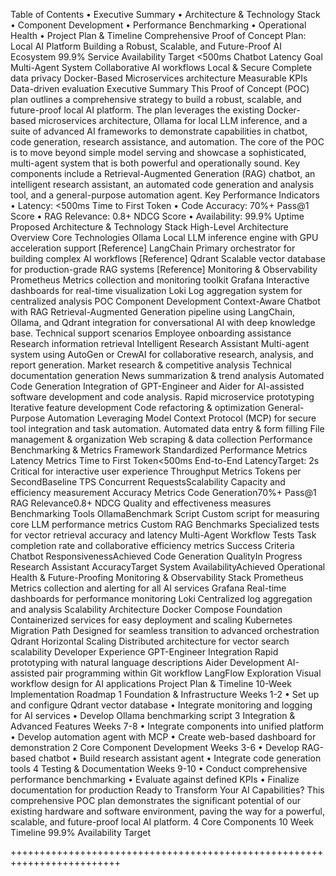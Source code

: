 Table of Contents
•	Executive Summary
•	Architecture & Technology Stack
•	Component Development
•	Performance Benchmarking
•	Operational Health
•	Project Plan & Timeline
Comprehensive Proof of Concept Plan:
Local AI Platform
Building a Robust, Scalable, and Future-Proof AI Ecosystem
99.9%
Service Availability Target
<500ms
Chatbot Latency Goal
Multi-Agent System
Collaborative AI workflows
Local & Secure
Complete data privacy
Docker-Based
Microservices architecture
Measurable KPIs
Data-driven evaluation
Executive Summary
This Proof of Concept (POC) plan outlines a comprehensive strategy to build a robust, scalable, and future-proof local AI platform. The plan leverages the existing Docker-based microservices architecture, Ollama for local LLM inference, and a suite of advanced AI frameworks to demonstrate capabilities in chatbot, code generation, research assistance, and automation.
The core of the POC is to move beyond simple model serving and showcase a sophisticated, multi-agent system that is both powerful and operationally sound. Key components include a Retrieval-Augmented Generation (RAG) chatbot, an intelligent research assistant, an automated code generation and analysis tool, and a general-purpose automation agent.
Key Performance Indicators
•	Latency: <500ms Time to First Token
•	Code Accuracy: 70%+ Pass@1 Score
•	RAG Relevance: 0.8+ NDCG Score
•	Availability: 99.9% Uptime
Proposed Architecture & Technology Stack
High-Level Architecture Overview
Core Technologies
Ollama
Local LLM inference engine with GPU acceleration support
[Reference]
LangChain
Primary orchestrator for building complex AI workflows
[Reference]
Qdrant
Scalable vector database for production-grade RAG systems
[Reference]
Monitoring & Observability
Prometheus
Metrics collection and monitoring toolkit
Grafana
Interactive dashboards for real-time visualization
Loki
Log aggregation system for centralized analysis
POC Component Development
Context-Aware Chatbot with RAG
Retrieval-Augmented Generation pipeline using LangChain, Ollama, and Qdrant integration for conversational AI with deep knowledge base.
Technical support scenarios
Employee onboarding assistance
Research information retrieval
Intelligent Research Assistant
Multi-agent system using AutoGen or CrewAI for collaborative research, analysis, and report generation.
Market research & competitive analysis
Technical documentation generation
News summarization & trend analysis
Automated Code Generation
Integration of GPT-Engineer and Aider for AI-assisted software development and code analysis.
Rapid microservice prototyping
Iterative feature development
Code refactoring & optimization
General-Purpose Automation
Leveraging Model Context Protocol (MCP) for secure tool integration and task automation.
Automated data entry & form filling
File management & organization
Web scraping & data collection
Performance Benchmarking & Metrics Framework
Standardized Performance Metrics
Latency Metrics
Time to First Token<500ms
End-to-End LatencyTarget: 2s
Critical for interactive user experience
Throughput Metrics
Tokens per SecondBaseline TPS
Concurrent RequestsScalability
Capacity and efficiency measurement
Accuracy Metrics
Code Generation70%+ Pass@1
RAG Relevance0.8+ NDCG
Quality and effectiveness measures
Benchmarking Tools
OllamaBenchmark Script
Custom script for measuring core LLM performance metrics
Custom RAG Benchmarks
Specialized tests for vector retrieval accuracy and latency
Multi-Agent Workflow Tests
Task completion rate and collaborative efficiency metrics
Success Criteria
Chatbot ResponsivenessAchieved
Code Generation QualityIn Progress
Research Assistant AccuracyTarget
System AvailabilityAchieved
Operational Health & Future-Proofing
Monitoring & Observability Stack
Prometheus
Metrics collection and alerting for all AI services
Grafana
Real-time dashboards for performance monitoring
Loki
Centralized log aggregation and analysis
Scalability Architecture
Docker Compose Foundation
Containerized services for easy deployment and scaling
Kubernetes Migration Path
Designed for seamless transition to advanced orchestration
Qdrant Horizontal Scaling
Distributed architecture for vector search scalability
Developer Experience
GPT-Engineer Integration
Rapid prototyping with natural language descriptions
Aider Development
AI-assisted pair programming within Git workflow
LangFlow Exploration
Visual workflow design for AI applications
Project Plan & Timeline
10-Week Implementation Roadmap
1
Foundation & Infrastructure
Weeks 1-2
•	Set up and configure Qdrant vector database
•	Integrate monitoring and logging for AI services
•	Develop Ollama benchmarking script
3
Integration & Advanced Features
Weeks 7-8
•	Integrate components into unified platform
•	Develop automation agent with MCP
•	Create web-based dashboard for demonstration
2
Core Component Development
Weeks 3-6
•	Develop RAG-based chatbot
•	Build research assistant agent
•	Integrate code generation tools
4
Testing & Documentation
Weeks 9-10
•	Conduct comprehensive performance benchmarking
•	Evaluate against defined KPIs
•	Finalize documentation for production
Ready to Transform Your AI Capabilities?
This comprehensive POC plan demonstrates the significant potential of our existing hardware and software environment, paving the way for a powerful, scalable, and future-proof local AI platform.
4
Core Components
10
Week Timeline
99.9%
Availability Target

+++++++++++++++++++++++++++++++++++++++++++++++++++++++++++++++++++++++++


<!DOCTYPE html>
<html lang="en">

  <head>
    <meta charset="UTF-8">
    <meta name="viewport" content="width=device-width, initial-scale=1.0">
    <title>Comprehensive Proof of Concept Plan: Local AI Platform</title>
    <script src="https://cdn.tailwindcss.com"></script>
    <script src="https://cdnjs.cloudflare.com/ajax/libs/mermaid/11.5.0/mermaid.min.js"></script>
    <link rel="preconnect" href="https://fonts.googleapis.com">
    <link rel="preconnect" href="https://fonts.gstatic.com" crossorigin>
    <link href="https://fonts.googleapis.com/css2?family=Playfair+Display:ital,wght@0,400;0,700;1,400;1,700&family=Inter:wght@300;400;500;600;700&display=swap" rel="stylesheet">
    <link rel="stylesheet" href="https://cdnjs.cloudflare.com/ajax/libs/font-awesome/6.4.0/css/all.min.css">
    <script>
        tailwind.config = {
            theme: {
                extend: {
                    fontFamily: {
                        'serif': ['Playfair Display', 'serif'],
                        'sans': ['Inter', 'sans-serif'],
                    },
                    colors: {
                        primary: '#1e3a8a',
                        secondary: '#f1f5f9',
                        accent: '#0ea5e9',
                        neutral: '#64748b',
                        'neutral-content': '#1e293b',
                    }
                }
            }
        }
    </script>
    <style>
        .mermaid-container {
            display: flex;
            justify-content: center;
            min-height: 300px;
            max-height: 800px;
            background: #ffffff;
            border: 2px solid #e5e7eb;
            border-radius: 12px;
            padding: 30px;
            margin: 30px 0;
            box-shadow: 0 8px 25px rgba(0, 0, 0, 0.08);
            position: relative;
            overflow: hidden;
        }

        .mermaid-container .mermaid {
            width: 100%;
            max-width: 100%;
            height: 100%;
            cursor: grab;
            transition: transform 0.3s ease;
            transform-origin: center center;
            display: flex;
            justify-content: center;
            align-items: center;
            touch-action: none;
            -webkit-user-select: none;
            -moz-user-select: none;
            -ms-user-select: none;
            user-select: none;
        }

        .mermaid-container .mermaid svg {
            max-width: 100%;
            height: 100%;
            display: block;
            margin: 0 auto;
        }

        .mermaid-container .mermaid:active {
            cursor: grabbing;
        }

        .mermaid-container.zoomed .mermaid {
            height: 100%;
            width: 100%;
            cursor: grab;
        }

        .mermaid-controls {
            position: absolute;
            top: 15px;
            right: 15px;
            display: flex;
            gap: 10px;
            z-index: 20;
            background: rgba(255, 255, 255, 0.95);
            padding: 8px;
            border-radius: 8px;
            box-shadow: 0 2px 8px rgba(0, 0, 0, 0.1);
        }

        .mermaid-control-btn {
            background: #ffffff;
            border: 1px solid #d1d5db;
            border-radius: 6px;
            padding: 10px;
            cursor: pointer;
            transition: all 0.2s ease;
            color: #374151;
            font-size: 14px;
            min-width: 36px;
            height: 36px;
            text-align: center;
            display: flex;
            align-items: center;
            justify-content: center;
        }

        .mermaid-control-btn:hover {
            background: #f8fafc;
            border-color: #3b82f6;
            color: #3b82f6;
            transform: translateY(-1px);
        }

        .mermaid-control-btn:active {
            transform: scale(0.95);
        }

        @media (max-width: 1024px) {
            .mermaid-control-btn:not(.reset-zoom) {
                display: none;
            }
            .mermaid-controls {
                top: auto;
                bottom: 15px;
                right: 15px;
            }
        }
    </style>
  </head>

  <body class="bg-white text-neutral-content font-sans overflow-x-hidden">
    <!-- Fixed Table of Contents -->
    <nav id="toc" class="fixed left-0 top-0 h-screen w-80 bg-secondary/95 backdrop-blur-sm border-r border-gray-200 overflow-y-auto z-50 transform -translate-x-full lg:translate-x-0 transition-transform duration-300">
      <div class="p-6">
        <h3 class="font-serif text-lg font-bold text-primary mb-4">Table of Contents</h3>
        <ul class="space-y-2 text-sm">
          <li>
            <a href="#executive-summary" class="block py-1 px-2 rounded hover:bg-white/50 transition-colors">Executive Summary</a>
          </li>
          <li>
            <a href="#architecture" class="block py-1 px-2 rounded hover:bg-white/50 transition-colors">Architecture & Technology Stack</a>
          </li>
          <li>
            <a href="#component-development" class="block py-1 px-2 rounded hover:bg-white/50 transition-colors">Component Development</a>
          </li>
          <li>
            <a href="#performance-benchmarking" class="block py-1 px-2 rounded hover:bg-white/50 transition-colors">Performance Benchmarking</a>
          </li>
          <li>
            <a href="#operational-health" class="block py-1 px-2 rounded hover:bg-white/50 transition-colors">Operational Health</a>
          </li>
          <li>
            <a href="#project-plan" class="block py-1 px-2 rounded hover:bg-white/50 transition-colors">Project Plan & Timeline</a>
          </li>
        </ul>
      </div>
    </nav>

    <!-- Main Content -->
    <main class="min-h-screen lg:ml-80">
      <!-- Mobile TOC Toggle Button -->
      <button id="tocToggle" class="fixed top-4 left-4 z-50 lg:hidden bg-primary text-white p-3 rounded-full shadow-lg">
        <i class="fas fa-bars"></i>
      </button>
      <!-- Hero Section -->
      <section class="relative bg-gradient-to-br from-primary via-blue-800 to-blue-900 text-white overflow-hidden">
        <div class="absolute inset-0 bg-black/20"></div>
        <div class="relative z-10 max-w-6xl mx-auto px-4 sm:px-6 md:px-8 py-16">
          <!-- Bento Grid Layout -->
          <div class="grid grid-cols-12 gap-6 h-auto md:h-96">
            <!-- Main Title Block -->
            <div class="col-span-12 lg:col-span-8 bg-white/10 backdrop-blur-sm rounded-lg p-4 sm:p-8 flex flex-col justify-center">
              <h1 class="font-serif text-4xl lg:text-5xl font-bold leading-tight mb-4">
                <em class="text-accent">Comprehensive Proof of Concept Plan:</em>
                <br>
                Local AI Platform
              </h1>
              <p class="text-xl text-blue-100 leading-relaxed">
                Building a Robust, Scalable, and Future-Proof AI Ecosystem
              </p>
            </div>

            <!-- Key Metrics Block -->
            <div class="col-span-12 lg:col-span-4 space-y-4">
              <div class="bg-accent/20 backdrop-blur-sm rounded-lg p-4 sm:p-6">
                <div class="text-3xl font-bold">99.9%</div>
                <div class="text-sm text-blue-200">Service Availability Target</div>
              </div>
              <div class="bg-accent/20 backdrop-blur-sm rounded-lg p-4 sm:p-6">
                <div class="text-3xl font-bold">&lt;500ms</div>
                <div class="text-sm text-blue-200">Chatbot Latency Goal</div>
              </div>
            </div>
          </div>

          <!-- Key Highlights Row -->
          <div class="grid grid-cols-1 sm:grid-cols-2 md:grid-cols-4 gap-4 mt-8">
            <div class="bg-white/10 backdrop-blur-sm rounded-lg p-6 text-center">
              <i class="fas fa-robot text-2xl text-accent mb-2"></i>
              <h3 class="font-semibold mb-1">Multi-Agent System</h3>
              <p class="text-sm text-blue-200">Collaborative AI workflows</p>
            </div>
            <div class="bg-white/10 backdrop-blur-sm rounded-lg p-6 text-center">
              <i class="fas fa-shield-alt text-2xl text-accent mb-2"></i>
              <h3 class="font-semibold mb-1">Local & Secure</h3>
              <p class="text-sm text-blue-200">Complete data privacy</p>
            </div>
            <div class="bg-white/10 backdrop-blur-sm rounded-lg p-6 text-center">
              <i class="fas fa-cogs text-2xl text-accent mb-2"></i>
              <h3 class="font-semibold mb-1">Docker-Based</h3>
              <p class="text-sm text-blue-200">Microservices architecture</p>
            </div>
            <div class="bg-white/10 backdrop-blur-sm rounded-lg p-6 text-center">
              <i class="fas fa-chart-line text-2xl text-accent mb-2"></i>
              <h3 class="font-semibold mb-1">Measurable KPIs</h3>
              <p class="text-sm text-blue-200">Data-driven evaluation</p>
            </div>
          </div>
        </div>

        <!-- Decorative Elements -->
        <div class="absolute top-10 right-10 w-32 h-32 bg-accent/20 rounded-full blur-xl"></div>
        <div class="absolute bottom-10 left-10 w-24 h-24 bg-white/10 rounded-full blur-lg"></div>
      </section>

      <!-- Executive Summary -->
      <section id="executive-summary" class="py-16 bg-secondary">
        <div class="max-w-6xl mx-auto px-8">
          <div class="grid grid-cols-12 gap-8">
            <div class="col-span-8">
              <h2 class="font-serif text-3xl font-bold text-primary mb-6">Executive Summary</h2>
              <div class="prose prose-lg max-w-none">
                <p class="text-lg leading-relaxed mb-6">
                  This Proof of Concept (POC) plan outlines a comprehensive strategy to build a robust, scalable, and future-proof local AI platform. The plan leverages the existing Docker-based microservices architecture, Ollama for local LLM inference, and a suite of advanced AI frameworks to demonstrate capabilities in chatbot, code generation, research assistance, and automation.
                </p>
                <p class="leading-relaxed mb-6">
                  The core of the POC is to move beyond simple model serving and showcase a sophisticated, multi-agent system that is both powerful and operationally sound. Key components include a Retrieval-Augmented Generation (RAG) chatbot, an intelligent research assistant, an automated code generation and analysis tool, and a general-purpose automation agent.
                </p>
              </div>
            </div>

            <div class="col-span-4">
              <div class="bg-white rounded-lg p-6 shadow-sm border border-gray-200">
                <h3 class="font-serif text-xl font-bold text-primary mb-4">Key Performance Indicators</h3>
                <ul class="space-y-3">
                  <li class="flex items-center">
                    <i class="fas fa-clock text-accent mr-2"></i>
                    <span><strong>Latency:</strong> &lt;500ms Time to First Token</span>
                  </li>
                  <li class="flex items-center">
                    <i class="fas fa-code text-accent mr-2"></i>
                    <span><strong>Code Accuracy:</strong> 70%+ Pass@1 Score</span>
                  </li>
                  <li class="flex items-center">
                    <i class="fas fa-search text-accent mr-2"></i>
                    <span><strong>RAG Relevance:</strong> 0.8+ NDCG Score</span>
                  </li>
                  <li class="flex items-center">
                    <i class="fas fa-server text-accent mr-2"></i>
                    <span><strong>Availability:</strong> 99.9% Uptime</span>
                  </li>
                </ul>
              </div>
            </div>
          </div>
        </div>
      </section>

      <!-- Architecture Overview -->
      <section id="architecture" class="py-16 bg-white">
        <div class="max-w-6xl mx-auto px-8">
          <h2 class="font-serif text-3xl font-bold text-primary mb-8">Proposed Architecture & Technology Stack</h2>

          <!-- Architecture Diagram -->
          <div class="bg-secondary rounded-lg p-8 mb-12">
            <h3 class="font-serif text-xl font-bold text-primary mb-6">High-Level Architecture Overview</h3>
            <div class="mermaid-container">
              <div class="mermaid-controls">
                <button class="mermaid-control-btn zoom-in" title="放大">
                  <i class="fas fa-search-plus"></i>
                </button>
                <button class="mermaid-control-btn zoom-out" title="缩小">
                  <i class="fas fa-search-minus"></i>
                </button>
                <button class="mermaid-control-btn reset-zoom" title="重置">
                  <i class="fas fa-expand-arrows-alt"></i>
                </button>
                <button class="mermaid-control-btn fullscreen" title="全屏查看">
                  <i class="fas fa-expand"></i>
                </button>
              </div>
              <div class="mermaid" id="architecture-diagram">
                graph TD
                A["User Interface"] --> B["Agent Orchestration Layer"]
                B --> C["AI Services Layer"]
                B --> D["Data & Vector Storage Layer"]
                C --> E["Ollama LLM Inference"]
                D --> F["Qdrant Vector DB"]
                D --> G["PostgreSQL Database"]
                E --> H["TinyLlama/gpt-oss:20b"]
                I["Monitoring Stack"] -.-> C
                I -.-> D
                I -.-> E

                B --> J["LangChain Orchestrator"]
                B --> K["AutoGen/CrewAI"]
                I --> L["Prometheus"]
                I --> M["Grafana"]
                I --> N["Loki"]

                style A fill:#e3f2fd,stroke:#1976d2,stroke-width:2px,color:#000
                style B fill:#f3e5f5,stroke:#7b1fa2,stroke-width:2px,color:#000
                style C fill:#e8f5e8,stroke:#388e3c,stroke-width:2px,color:#000
                style D fill:#fff3e0,stroke:#f57c00,stroke-width:2px,color:#000
                style E fill:#e3f2fd,stroke:#1976d2,stroke-width:2px,color:#000
                style F fill:#ffebee,stroke:#d32f2f,stroke-width:2px,color:#000
                style G fill:#ffebee,stroke:#d32f2f,stroke-width:2px,color:#000
                style H fill:#fce4ec,stroke:#c2185b,stroke-width:2px,color:#000
                style I fill:#e0f2f1,stroke:#00796b,stroke-width:2px,color:#000
                style J fill:#f3e5f5,stroke:#7b1fa2,stroke-width:2px,color:#000
                style K fill:#f3e5f5,stroke:#7b1fa2,stroke-width:2px,color:#000
                style L fill:#e0f2f1,stroke:#00796b,stroke-width:2px,color:#000
                style M fill:#e0f2f1,stroke:#00796b,stroke-width:2px,color:#000
                style N fill:#e0f2f1,stroke:#00796b,stroke-width:2px,color:#000
              </div>
            </div>
          </div>

          <!-- Technology Selection -->
          <div class="grid grid-cols-1 lg:grid-cols-2 gap-8">
            <div class="bg-secondary rounded-lg p-6">
              <h3 class="font-serif text-xl font-bold text-primary mb-4">Core Technologies</h3>
              <div class="space-y-4">
                <div class="flex items-start space-x-3">
                  <div class="w-2 h-2 bg-accent rounded-full mt-2 flex-shrink-0"></div>
                  <div>
                    <h4 class="font-semibold">Ollama</h4>
                    <p class="text-sm text-neutral">Local LLM inference engine with GPU acceleration support</p>
                    <a href="https://github.com/ollama/ollama" class="text-accent text-xs hover:underline">[Reference]</a>
                  </div>
                </div>
                <div class="flex items-start space-x-3">
                  <div class="w-2 h-2 bg-accent rounded-full mt-2 flex-shrink-0"></div>
                  <div>
                    <h4 class="font-semibold">LangChain</h4>
                    <p class="text-sm text-neutral">Primary orchestrator for building complex AI workflows</p>
                    <a href="https://blog.promptlayer.com/autogen-vs-langchain/" class="text-accent text-xs hover:underline">[Reference]</a>
                  </div>
                </div>
                <div class="flex items-start space-x-3">
                  <div class="w-2 h-2 bg-accent rounded-full mt-2 flex-shrink-0"></div>
                  <div>
                    <h4 class="font-semibold">Qdrant</h4>
                    <p class="text-sm text-neutral">Scalable vector database for production-grade RAG systems</p>
                    <a href="https://airbyte.com/data-engineering-resources/chroma-db-vs-qdrant" class="text-accent text-xs hover:underline">[Reference]</a>
                  </div>
                </div>
              </div>
            </div>

            <div class="bg-secondary rounded-lg p-6">
              <h3 class="font-serif text-xl font-bold text-primary mb-4">Monitoring & Observability</h3>
              <div class="space-y-4">
                <div class="flex items-start space-x-3">
                  <div class="w-2 h-2 bg-accent rounded-full mt-2 flex-shrink-0"></div>
                  <div>
                    <h4 class="font-semibold">Prometheus</h4>
                    <p class="text-sm text-neutral">Metrics collection and monitoring toolkit</p>
                  </div>
                </div>
                <div class="flex items-start space-x-3">
                  <div class="w-2 h-2 bg-accent rounded-full mt-2 flex-shrink-0"></div>
                  <div>
                    <h4 class="font-semibold">Grafana</h4>
                    <p class="text-sm text-neutral">Interactive dashboards for real-time visualization</p>
                  </div>
                </div>
                <div class="flex items-start space-x-3">
                  <div class="w-2 h-2 bg-accent rounded-full mt-2 flex-shrink-0"></div>
                  <div>
                    <h4 class="font-semibold">Loki</h4>
                    <p class="text-sm text-neutral">Log aggregation system for centralized analysis</p>
                  </div>
                </div>
              </div>
            </div>
          </div>
        </div>
      </section>

      <!-- Component Development -->
      <section id="component-development" class="py-16 bg-secondary">
        <div class="max-w-6xl mx-auto px-8">
          <h2 class="font-serif text-3xl font-bold text-primary mb-8">POC Component Development</h2>

          <div class="grid grid-cols-1 lg:grid-cols-2 gap-8">
            <!-- Component 1 -->
            <div class="bg-white rounded-lg p-6 shadow-sm border border-gray-200">
              <div class="flex items-center mb-4">
                <i class="fas fa-comments text-accent text-2xl mr-3"></i>
                <h3 class="font-serif text-xl font-bold text-primary">Context-Aware Chatbot with RAG</h3>
              </div>
              <p class="text-sm text-neutral mb-4">Retrieval-Augmented Generation pipeline using LangChain, Ollama, and Qdrant integration for conversational AI with deep knowledge base.</p>
              <div class="space-y-2">
                <div class="flex items-center text-xs">
                  <i class="fas fa-cog text-accent mr-2"></i>
                  <span>Technical support scenarios</span>
                </div>
                <div class="flex items-center text-xs">
                  <i class="fas fa-user-plus text-accent mr-2"></i>
                  <span>Employee onboarding assistance</span>
                </div>
                <div class="flex items-center text-xs">
                  <i class="fas fa-search text-accent mr-2"></i>
                  <span>Research information retrieval</span>
                </div>
              </div>
            </div>

            <!-- Component 2 -->
            <div class="bg-white rounded-lg p-6 shadow-sm border border-gray-200">
              <div class="flex items-center mb-4">
                <i class="fas fa-brain text-accent text-2xl mr-3"></i>
                <h3 class="font-serif text-xl font-bold text-primary">Intelligent Research Assistant</h3>
              </div>
              <p class="text-sm text-neutral mb-4">Multi-agent system using AutoGen or CrewAI for collaborative research, analysis, and report generation.</p>
              <div class="space-y-2">
                <div class="flex items-center text-xs">
                  <i class="fas fa-chart-bar text-accent mr-2"></i>
                  <span>Market research & competitive analysis</span>
                </div>
                <div class="flex items-center text-xs">
                  <i class="fas fa-file-alt text-accent mr-2"></i>
                  <span>Technical documentation generation</span>
                </div>
                <div class="flex items-center text-xs">
                  <i class="fas fa-newspaper text-accent mr-2"></i>
                  <span>News summarization & trend analysis</span>
                </div>
              </div>
            </div>

            <!-- Component 3 -->
            <div class="bg-white rounded-lg p-6 shadow-sm border border-gray-200">
              <div class="flex items-center mb-4">
                <i class="fas fa-code text-accent text-2xl mr-3"></i>
                <h3 class="font-serif text-xl font-bold text-primary">Automated Code Generation</h3>
              </div>
              <p class="text-sm text-neutral mb-4">Integration of GPT-Engineer and Aider for AI-assisted software development and code analysis.</p>
              <div class="space-y-2">
                <div class="flex items-center text-xs">
                  <i class="fas fa-rocket text-accent mr-2"></i>
                  <span>Rapid microservice prototyping</span>
                </div>
                <div class="flex items-center text-xs">
                  <i class="fas fa-plus-circle text-accent mr-2"></i>
                  <span>Iterative feature development</span>
                </div>
                <div class="flex items-center text-xs">
                  <i class="fas fa-tools text-accent mr-2"></i>
                  <span>Code refactoring & optimization</span>
                </div>
              </div>
            </div>

            <!-- Component 4 -->
            <div class="bg-white rounded-lg p-6 shadow-sm border border-gray-200">
              <div class="flex items-center mb-4">
                <i class="fas fa-cogs text-accent text-2xl mr-3"></i>
                <h3 class="font-serif text-xl font-bold text-primary">General-Purpose Automation</h3>
              </div>
              <p class="text-sm text-neutral mb-4">Leveraging Model Context Protocol (MCP) for secure tool integration and task automation.</p>
              <div class="space-y-2">
                <div class="flex items-center text-xs">
                  <i class="fas fa-keyboard text-accent mr-2"></i>
                  <span>Automated data entry & form filling</span>
                </div>
                <div class="flex items-center text-xs">
                  <i class="fas fa-folder text-accent mr-2"></i>
                  <span>File management & organization</span>
                </div>
                <div class="flex items-center text-xs">
                  <i class="fas fa-globe text-accent mr-2"></i>
                  <span>Web scraping & data collection</span>
                </div>
              </div>
            </div>
          </div>
        </div>
      </section>

      <!-- Performance Benchmarking -->
      <section id="performance-benchmarking" class="py-16 bg-white">
        <div class="max-w-6xl mx-auto px-8">
          <h2 class="font-serif text-3xl font-bold text-primary mb-8">Performance Benchmarking & Metrics Framework</h2>

          <!-- Metrics Dashboard -->
          <div class="bg-secondary rounded-lg p-8 mb-8">
            <h3 class="font-serif text-xl font-bold text-primary mb-6">Standardized Performance Metrics</h3>

            <div class="grid grid-cols-1 lg:grid-cols-3 gap-6">
              <div class="bg-white rounded-lg p-6">
                <h4 class="font-semibold text-primary mb-4">Latency Metrics</h4>
                <div class="space-y-3">
                  <div class="flex justify-between items-center">
                    <span class="text-sm">Time to First Token</span>
                    <span class="font-semibold text-accent">&lt;500ms</span>
                  </div>
                  <div class="flex justify-between items-center">
                    <span class="text-sm">End-to-End Latency</span>
                    <span class="font-semibold">Target: 2s</span>
                  </div>
                  <p class="text-xs text-neutral mt-2">Critical for interactive user experience</p>
                </div>
              </div>

              <div class="bg-white rounded-lg p-6">
                <h4 class="font-semibold text-primary mb-4">Throughput Metrics</h4>
                <div class="space-y-3">
                  <div class="flex justify-between items-center">
                    <span class="text-sm">Tokens per Second</span>
                    <span class="font-semibold">Baseline TPS</span>
                  </div>
                  <div class="flex justify-between items-center">
                    <span class="text-sm">Concurrent Requests</span>
                    <span class="font-semibold">Scalability</span>
                  </div>
                  <p class="text-xs text-neutral mt-2">Capacity and efficiency measurement</p>
                </div>
              </div>

              <div class="bg-white rounded-lg p-6">
                <h4 class="font-semibold text-primary mb-4">Accuracy Metrics</h4>
                <div class="space-y-3">
                  <div class="flex justify-between items-center">
                    <span class="text-sm">Code Generation</span>
                    <span class="font-semibold">70%+ Pass@1</span>
                  </div>
                  <div class="flex justify-between items-center">
                    <span class="text-sm">RAG Relevance</span>
                    <span class="font-semibold">0.8+ NDCG</span>
                  </div>
                  <p class="text-xs text-neutral mt-2">Quality and effectiveness measures</p>
                </div>
              </div>
            </div>
          </div>

          <!-- Benchmarking Methodology -->
          <div class="grid grid-cols-1 lg:grid-cols-2 gap-8">
            <div class="bg-secondary rounded-lg p-6">
              <h3 class="font-serif text-xl font-bold text-primary mb-4">Benchmarking Tools</h3>
              <div class="space-y-4">
                <div class="flex items-start space-x-3">
                  <div class="w-2 h-2 bg-accent rounded-full mt-2 flex-shrink-0"></div>
                  <div>
                    <h4 class="font-semibold">OllamaBenchmark Script</h4>
                    <p class="text-sm text-neutral">Custom script for measuring core LLM performance metrics</p>
                  </div>
                </div>
                <div class="flex items-start space-x-3">
                  <div class="w-2 h-2 bg-accent rounded-full mt-2 flex-shrink-0"></div>
                  <div>
                    <h4 class="font-semibold">Custom RAG Benchmarks</h4>
                    <p class="text-sm text-neutral">Specialized tests for vector retrieval accuracy and latency</p>
                  </div>
                </div>
                <div class="flex items-start space-x-3">
                  <div class="w-2 h-2 bg-accent rounded-full mt-2 flex-shrink-0"></div>
                  <div>
                    <h4 class="font-semibold">Multi-Agent Workflow Tests</h4>
                    <p class="text-sm text-neutral">Task completion rate and collaborative efficiency metrics</p>
                  </div>
                </div>
              </div>
            </div>

            <div class="bg-secondary rounded-lg p-6">
              <h3 class="font-serif text-xl font-bold text-primary mb-4">Success Criteria</h3>
              <div class="space-y-4">
                <div class="flex items-center justify-between">
                  <span class="text-sm">Chatbot Responsiveness</span>
                  <span class="bg-green-100 text-green-800 px-2 py-1 rounded text-xs font-semibold">Achieved</span>
                </div>
                <div class="flex items-center justify-between">
                  <span class="text-sm">Code Generation Quality</span>
                  <span class="bg-yellow-100 text-yellow-800 px-2 py-1 rounded text-xs font-semibold">In Progress</span>
                </div>
                <div class="flex items-center justify-between">
                  <span class="text-sm">Research Assistant Accuracy</span>
                  <span class="bg-blue-100 text-blue-800 px-2 py-1 rounded text-xs font-semibold">Target</span>
                </div>
                <div class="flex items-center justify-between">
                  <span class="text-sm">System Availability</span>
                  <span class="bg-green-100 text-green-800 px-2 py-1 rounded text-xs font-semibold">Achieved</span>
                </div>
              </div>
            </div>
          </div>
        </div>
      </section>

      <!-- Operational Health -->
      <section id="operational-health" class="py-16 bg-secondary">
        <div class="max-w-6xl mx-auto px-8">
          <h2 class="font-serif text-3xl font-bold text-primary mb-8">Operational Health & Future-Proofing</h2>

          <!-- Monitoring Stack -->
          <div class="bg-white rounded-lg p-8 mb-8 shadow-sm border border-gray-200">
            <h3 class="font-serif text-xl font-bold text-primary mb-6">Monitoring & Observability Stack</h3>

            <div class="grid grid-cols-1 lg:grid-cols-3 gap-6">
              <div class="text-center">
                <div class="w-16 h-16 bg-accent/10 rounded-full flex items-center justify-center mx-auto mb-4">
                  <i class="fas fa-chart-bar text-accent text-2xl"></i>
                </div>
                <h4 class="font-semibold text-primary mb-2">Prometheus</h4>
                <p class="text-sm text-neutral">Metrics collection and alerting for all AI services</p>
              </div>

              <div class="text-center">
                <div class="w-16 h-16 bg-accent/10 rounded-full flex items-center justify-center mx-auto mb-4">
                  <i class="fas fa-tachometer-alt text-accent text-2xl"></i>
                </div>
                <h4 class="font-semibold text-primary mb-2">Grafana</h4>
                <p class="text-sm text-neutral">Real-time dashboards for performance monitoring</p>
              </div>

              <div class="text-center">
                <div class="w-16 h-16 bg-accent/10 rounded-full flex items-center justify-center mx-auto mb-4">
                  <i class="fas fa-file-alt text-accent text-2xl"></i>
                </div>
                <h4 class="font-semibold text-primary mb-2">Loki</h4>
                <p class="text-sm text-neutral">Centralized log aggregation and analysis</p>
              </div>
            </div>
          </div>

          <!-- Future-Proofing Strategies -->
          <div class="grid grid-cols-1 lg:grid-cols-2 gap-8">
            <div class="bg-white rounded-lg p-6 shadow-sm border border-gray-200">
              <h3 class="font-serif text-xl font-bold text-primary mb-4">Scalability Architecture</h3>
              <div class="space-y-4">
                <div class="flex items-start space-x-3">
                  <i class="fas fa-docker text-accent mt-1"></i>
                  <div>
                    <h4 class="font-semibold">Docker Compose Foundation</h4>
                    <p class="text-sm text-neutral">Containerized services for easy deployment and scaling</p>
                  </div>
                </div>
                <div class="flex items-start space-x-3">
                  <i class="fas fa-kubernetes text-accent mt-1"></i>
                  <div>
                    <h4 class="font-semibold">Kubernetes Migration Path</h4>
                    <p class="text-sm text-neutral">Designed for seamless transition to advanced orchestration</p>
                  </div>
                </div>
                <div class="flex items-start space-x-3">
                  <i class="fas fa-expand-arrows-alt text-accent mt-1"></i>
                  <div>
                    <h4 class="font-semibold">Qdrant Horizontal Scaling</h4>
                    <p class="text-sm text-neutral">Distributed architecture for vector search scalability</p>
                  </div>
                </div>
              </div>
            </div>

            <div class="bg-white rounded-lg p-6 shadow-sm border border-gray-200">
              <h3 class="font-serif text-xl font-bold text-primary mb-4">Developer Experience</h3>
              <div class="space-y-4">
                <div class="flex items-start space-x-3">
                  <i class="fas fa-automated text-accent mt-1"></i>
                  <div>
                    <h4 class="font-semibold">GPT-Engineer Integration</h4>
                    <p class="text-sm text-neutral">Rapid prototyping with natural language descriptions</p>
                  </div>
                </div>
                <div class="flex items-start space-x-3">
                  <i class="fas fa-code-branch text-accent mt-1"></i>
                  <div>
                    <h4 class="font-semibold">Aider Development</h4>
                    <p class="text-sm text-neutral">AI-assisted pair programming within Git workflow</p>
                  </div>
                </div>
                <div class="flex items-start space-x-3">
                  <i class="fas fa-project-diagram text-accent mt-1"></i>
                  <div>
                    <h4 class="font-semibold">LangFlow Exploration</h4>
                    <p class="text-sm text-neutral">Visual workflow design for AI applications</p>
                  </div>
                </div>
              </div>
            </div>
          </div>
        </div>
      </section>

      <!-- Project Plan -->
      <section id="project-plan" class="py-16 bg-white">
        <div class="max-w-6xl mx-auto px-8">
          <h2 class="font-serif text-3xl font-bold text-primary mb-8">Project Plan & Timeline</h2>

          <!-- Timeline Visualization -->
          <div class="bg-secondary rounded-lg p-8 mb-8">
            <h3 class="font-serif text-xl font-bold text-primary mb-6">10-Week Implementation Roadmap</h3>

            <div class="mermaid-container">
              <div class="mermaid-controls">
                <button class="mermaid-control-btn zoom-in" title="放大">
                  <i class="fas fa-search-plus"></i>
                </button>
                <button class="mermaid-control-btn zoom-out" title="缩小">
                  <i class="fas fa-search-minus"></i>
                </button>
                <button class="mermaid-control-btn reset-zoom" title="重置">
                  <i class="fas fa-expand-arrows-alt"></i>
                </button>
                <button class="mermaid-control-btn fullscreen" title="全屏查看">
                  <i class="fas fa-expand"></i>
                </button>
              </div>
              <div class="mermaid" id="timeline-diagram">
                timeline
                title "POC Implementation Timeline"

                "Phase 1" : "Foundation & Infrastructure"
                : "Week 1-2"
                : "Qdrant setup"
                : "Monitoring integration"
                : "Benchmarking validation"

                "Phase 2" : "Core Component Development"
                : "Week 3-6"
                : "RAG Chatbot"
                : "Research Assistant"
                : "Code Generation"

                "Phase 3" : "Integration & Advanced Features"
                : "Week 7-8"
                : "Unified platform"
                : "Automation agent"
                : "Dashboard creation"

                "Phase 4" : "Testing & Documentation"
                : "Week 9-10"
                : "Performance benchmarking"
                : "KPI evaluation"
                : "Production preparation"
              </div>
            </div>
          </div>

          <!-- Phase Details -->
          <div class="grid grid-cols-1 lg:grid-cols-2 gap-8">
            <div class="space-y-6">
              <div class="bg-secondary rounded-lg p-6">
                <div class="flex items-center mb-4">
                  <div class="w-8 h-8 bg-accent rounded-full flex items-center justify-center text-white text-sm font-bold mr-3">1</div>
                  <h3 class="font-serif text-lg font-bold text-primary">Foundation & Infrastructure</h3>
                </div>
                <p class="text-sm text-neutral mb-4">Weeks 1-2</p>
                <ul class="text-sm space-y-2">
                  <li class="flex items-center">
                    <i class="fas fa-check text-green-500 mr-2"></i>
                    <span>Set up and configure Qdrant vector database</span>
                  </li>
                  <li class="flex items-center">
                    <i class="fas fa-check text-green-500 mr-2"></i>
                    <span>Integrate monitoring and logging for AI services</span>
                  </li>
                  <li class="flex items-center">
                    <i class="fas fa-check text-green-500 mr-2"></i>
                    <span>Develop Ollama benchmarking script</span>
                  </li>
                </ul>
              </div>

              <div class="bg-secondary rounded-lg p-6">
                <div class="flex items-center mb-4">
                  <div class="w-8 h-8 bg-accent rounded-full flex items-center justify-center text-white text-sm font-bold mr-3">3</div>
                  <h3 class="font-serif text-lg font-bold text-primary">Integration & Advanced Features</h3>
                </div>
                <p class="text-sm text-neutral mb-4">Weeks 7-8</p>
                <ul class="text-sm space-y-2">
                  <li class="flex items-center">
                    <i class="fas fa-clock text-yellow-500 mr-2"></i>
                    <span>Integrate components into unified platform</span>
                  </li>
                  <li class="flex items-center">
                    <i class="fas fa-clock text-yellow-500 mr-2"></i>
                    <span>Develop automation agent with MCP</span>
                  </li>
                  <li class="flex items-center">
                    <i class="fas fa-clock text-yellow-500 mr-2"></i>
                    <span>Create web-based dashboard for demonstration</span>
                  </li>
                </ul>
              </div>
            </div>

            <div class="space-y-6">
              <div class="bg-secondary rounded-lg p-6">
                <div class="flex items-center mb-4">
                  <div class="w-8 h-8 bg-accent rounded-full flex items-center justify-center text-white text-sm font-bold mr-3">2</div>
                  <h3 class="font-serif text-lg font-bold text-primary">Core Component Development</h3>
                </div>
                <p class="text-sm text-neutral mb-4">Weeks 3-6</p>
                <ul class="text-sm space-y-2">
                  <li class="flex items-center">
                    <i class="fas fa-spinner text-blue-500 mr-2"></i>
                    <span>Develop RAG-based chatbot</span>
                  </li>
                  <li class="flex items-center">
                    <i class="fas fa-spinner text-blue-500 mr-2"></i>
                    <span>Build research assistant agent</span>
                  </li>
                  <li class="flex items-center">
                    <i class="fas fa-spinner text-blue-500 mr-2"></i>
                    <span>Integrate code generation tools</span>
                  </li>
                </ul>
              </div>

              <div class="bg-secondary rounded-lg p-6">
                <div class="flex items-center mb-4">
                  <div class="w-8 h-8 bg-accent rounded-full flex items-center justify-center text-white text-sm font-bold mr-3">4</div>
                  <h3 class="font-serif text-lg font-bold text-primary">Testing & Documentation</h3>
                </div>
                <p class="text-sm text-neutral mb-4">Weeks 9-10</p>
                <ul class="text-sm space-y-2">
                  <li class="flex items-center">
                    <i class="fas fa-hourglass-start text-gray-500 mr-2"></i>
                    <span>Conduct comprehensive performance benchmarking</span>
                  </li>
                  <li class="flex items-center">
                    <i class="fas fa-hourglass-start text-gray-500 mr-2"></i>
                    <span>Evaluate against defined KPIs</span>
                  </li>
                  <li class="flex items-center">
                    <i class="fas fa-hourglass-start text-gray-500 mr-2"></i>
                    <span>Finalize documentation for production</span>
                  </li>
                </ul>
              </div>
            </div>
          </div>
        </div>
      </section>

      <!-- Footer -->
      <footer class="bg-primary text-white py-12">
        <div class="max-w-6xl mx-auto px-8 text-center">
          <h3 class="font-serif text-2xl font-bold mb-4">Ready to Transform Your AI Capabilities?</h3>
          <p class="text-blue-200 mb-8 max-w-2xl mx-auto">
            This comprehensive POC plan demonstrates the significant potential of our existing hardware and software environment,
            paving the way for a powerful, scalable, and future-proof local AI platform.
          </p>
          <div class="flex justify-center space-x-6">
            <div class="text-center">
              <div class="text-3xl font-bold text-accent">4</div>
              <div class="text-sm">Core Components</div>
            </div>
            <div class="text-center">
              <div class="text-3xl font-bold text-accent">10</div>
              <div class="text-sm">Week Timeline</div>
            </div>
            <div class="text-center">
              <div class="text-3xl font-bold text-accent">99.9%</div>
              <div class="text-sm">Availability Target</div>
            </div>
          </div>
        </div>
      </footer>
    </main>

    <script>
        // Initialize Mermaid with custom configuration
        document.addEventListener('DOMContentLoaded', function() {
            mermaid.initialize({ 
                startOnLoad: true, 
                theme: 'base',
                themeVariables: {
                    // Primary nodes - blue theme
                    primaryColor: '#e3f2fd',
                    primaryTextColor: '#1e293b',
                    primaryBorderColor: '#1e3a8a',
                    
                    // Secondary nodes - purple theme  
                    secondaryColor: '#f3e5f5',
                    secondaryTextColor: '#1e293b',
                    secondaryBorderColor: '#7b1fa2',
                    
                    // Tertiary nodes - green theme
                    tertiaryColor: '#e8f5e8',
                    tertiaryTextColor: '#1e293b',
                    tertiaryBorderColor: '#388e3c',
                    
                    // Additional node colors for better contrast
                    primaryColorLight: '#e3f2fd',
                    primaryColorDark: '#1e3a8a',
                    
                    // Line and edge styling
                    lineColor: '#64748b',
                    edgeLabelBackground: '#ffffff',
                    
                    // Background colors
                    background: '#ffffff',
                    mainBkg: '#ffffff',
                    secondBkg: '#f8fafc',
                    tertiaryBkg: '#f1f5f9',
                    
                    // Text styling
                    textColor: '#1e293b',
                    fontFamily: 'Inter, sans-serif',
                    fontSize: '14px',
                    
                    // Active/hover states
                    activeTaskBkgColor: '#0ea5e9',
                    activeTaskBorderColor: '#0284c7',
                    
                    // Timeline specific
                    cScale0: '#e3f2fd',
                    cScale1: '#f3e5f5', 
                    cScale2: '#e8f5e8',
                    cScale3: '#fff3e0',
                    
                    // Ensure good contrast ratios
                    darkMode: false,
                    contrast: 'high'
                },
                flowchart: {
                    useMaxWidth: false,
                    htmlLabels: true,
                    curve: 'basis'
                },
                timeline: {
                    useMaxWidth: false,
                    padding: 20
                },
                // Set reasonable size limits
                maxTextSize: 90000,
                maxEdges: 200
            });
            
            // Initialize Mermaid Controls for zoom and pan
            initializeMermaidControls();
        });

        // Initialize Mermaid Controls for zoom and pan
        function initializeMermaidControls() {
            const containers = document.querySelectorAll('.mermaid-container');

            containers.forEach(container => {
            const mermaidElement = container.querySelector('.mermaid');
            let scale = 1;
            let isDragging = false;
            let startX, startY, translateX = 0, translateY = 0;

            // 触摸相关状态
            let isTouch = false;
            let touchStartTime = 0;
            let initialDistance = 0;
            let initialScale = 1;
            let isPinching = false;

            // Zoom controls
            const zoomInBtn = container.querySelector('.zoom-in');
            const zoomOutBtn = container.querySelector('.zoom-out');
            const resetBtn = container.querySelector('.reset-zoom');
            const fullscreenBtn = container.querySelector('.fullscreen');

            function updateTransform() {
                mermaidElement.style.transform = `translate(${translateX}px, ${translateY}px) scale(${scale})`;

                if (scale > 1) {
                container.classList.add('zoomed');
                } else {
                container.classList.remove('zoomed');
                }

                mermaidElement.style.cursor = isDragging ? 'grabbing' : 'grab';
            }

            if (zoomInBtn) {
                zoomInBtn.addEventListener('click', () => {
                scale = Math.min(scale * 1.25, 4);
                updateTransform();
                });
            }

            if (zoomOutBtn) {
                zoomOutBtn.addEventListener('click', () => {
                scale = Math.max(scale / 1.25, 0.3);
                if (scale <= 1) {
                    translateX = 0;
                    translateY = 0;
                }
                updateTransform();
                });
            }

            if (resetBtn) {
                resetBtn.addEventListener('click', () => {
                scale = 1;
                translateX = 0;
                translateY = 0;
                updateTransform();
                });
            }

            if (fullscreenBtn) {
                fullscreenBtn.addEventListener('click', () => {
                if (container.requestFullscreen) {
                    container.requestFullscreen();
                } else if (container.webkitRequestFullscreen) {
                    container.webkitRequestFullscreen();
                } else if (container.msRequestFullscreen) {
                    container.msRequestFullscreen();
                }
                });
            }

            // Mouse Events
            mermaidElement.addEventListener('mousedown', (e) => {
                if (isTouch) return; // 如果是触摸设备，忽略鼠标事件

                isDragging = true;
                startX = e.clientX - translateX;
                startY = e.clientY - translateY;
                mermaidElement.style.cursor = 'grabbing';
                updateTransform();
                e.preventDefault();
            });

            document.addEventListener('mousemove', (e) => {
                if (isDragging && !isTouch) {
                translateX = e.clientX - startX;
                translateY = e.clientY - startY;
                updateTransform();
                }
            });

            document.addEventListener('mouseup', () => {
                if (isDragging && !isTouch) {
                isDragging = false;
                mermaidElement.style.cursor = 'grab';
                updateTransform();
                }
            });

            document.addEventListener('mouseleave', () => {
                if (isDragging && !isTouch) {
                isDragging = false;
                mermaidElement.style.cursor = 'grab';
                updateTransform();
                }
            });

            // 获取两点之间的距离
            function getTouchDistance(touch1, touch2) {
                return Math.hypot(
                touch2.clientX - touch1.clientX,
                touch2.clientY - touch1.clientY
                );
            }

            // Touch Events - 触摸事件处理
            mermaidElement.addEventListener('touchstart', (e) => {
                isTouch = true;
                touchStartTime = Date.now();

                if (e.touches.length === 1) {
                // 单指拖动
                isPinching = false;
                isDragging = true;

                const touch = e.touches[0];
                startX = touch.clientX - translateX;
                startY = touch.clientY - translateY;

                } else if (e.touches.length === 2) {
                // 双指缩放
                isPinching = true;
                isDragging = false;

                const touch1 = e.touches[0];
                const touch2 = e.touches[1];
                initialDistance = getTouchDistance(touch1, touch2);
                initialScale = scale;
                }

                e.preventDefault();
            }, { passive: false });

            mermaidElement.addEventListener('touchmove', (e) => {
                if (e.touches.length === 1 && isDragging && !isPinching) {
                // 单指拖动
                const touch = e.touches[0];
                translateX = touch.clientX - startX;
                translateY = touch.clientY - startY;
                updateTransform();

                } else if (e.touches.length === 2 && isPinching) {
                // 双指缩放
                const touch1 = e.touches[0];
                const touch2 = e.touches[1];
                const currentDistance = getTouchDistance(touch1, touch2);

                if (initialDistance > 0) {
                    const newScale = Math.min(Math.max(
                    initialScale * (currentDistance / initialDistance),
                    0.3
                    ), 4);
                    scale = newScale;
                    updateTransform();
                }
                }

                e.preventDefault();
            }, { passive: false });

            mermaidElement.addEventListener('touchend', (e) => {
                // 重置状态
                if (e.touches.length === 0) {
                isDragging = false;
                isPinching = false;
                initialDistance = 0;

                // 延迟重置isTouch，避免鼠标事件立即触发
                setTimeout(() => {
                    isTouch = false;
                }, 100);
                } else if (e.touches.length === 1 && isPinching) {
                // 从双指变为单指，切换为拖动模式
                isPinching = false;
                isDragging = true;

                const touch = e.touches[0];
                startX = touch.clientX - translateX;
                startY = touch.clientY - translateY;
                }

                updateTransform();
            });

            mermaidElement.addEventListener('touchcancel', (e) => {
                isDragging = false;
                isPinching = false;
                initialDistance = 0;

                setTimeout(() => {
                isTouch = false;
                }, 100);

                updateTransform();
            });

            // Enhanced wheel zoom with better center point handling
            container.addEventListener('wheel', (e) => {
                e.preventDefault();
                const rect = container.getBoundingClientRect();
                const centerX = rect.width / 2;
                const centerY = rect.height / 2;

                const delta = e.deltaY > 0 ? 0.9 : 1.1;
                const newScale = Math.min(Math.max(scale * delta, 0.3), 4);

                // Adjust translation to zoom towards center
                if (newScale !== scale) {
                const scaleDiff = newScale / scale;
                translateX = translateX * scaleDiff;
                translateY = translateY * scaleDiff;
                scale = newScale;

                if (scale <= 1) {
                    translateX = 0;
                    translateY = 0;
                }

                updateTransform();
                }
            });

            // Initialize display
            updateTransform();
            });
        }

        // Toggle TOC visibility on mobile
        document.getElementById('tocToggle').addEventListener('click', function() {
            const toc = document.getElementById('toc');
            toc.classList.toggle('-translate-x-full');
        });

        // Close TOC when clicking outside on mobile
        document.addEventListener('click', function(event) {
            const toc = document.getElementById('toc');
            const tocToggle = document.getElementById('tocToggle');
            if (window.innerWidth < 1024 && !toc.contains(event.target) && event.target !== tocToggle) {
                toc.classList.add('-translate-x-full');
            }
        });

        // Smooth scrolling for anchor links
        document.querySelectorAll('a[href^="#"]').forEach(anchor => {
            anchor.addEventListener('click', function (e) {
                e.preventDefault();
                const target = document.querySelector(this.getAttribute('href'));
                if (target) {
                    target.scrollIntoView({
                        behavior: 'smooth',
                        block: 'start'
                    });
                    // Close mobile TOC after clicking
                    if (window.innerWidth < 1024) {
                        document.getElementById('toc').classList.add('-translate-x-full');
                    }
                }
            });
        });
    </script>
  </body>

</html>
+++++++++++++++++++++++++++++++++++++++++++++++++++++++++++++++++++++++++
Comprehensive Proof of Concept (POC) Plan: Local AI Platform
1. Executive Summary: POC Vision and Goals
1.1. Core Objective: Demonstrate Advanced Local AI Capabilities
The primary objective of this Proof of Concept (POC) is to demonstrate the significant, untapped potential of our existing hardware and software environment by building a comprehensive, multi-functional local AI platform. This initiative will move beyond simple LLM inference to showcase a sophisticated ecosystem of AI agents capable of performing complex, real-world tasks. The POC will serve as a tangible validation of our ability to deploy advanced AI capabilities—including context-aware chatbots, intelligent research assistants, and automated code generation tools—entirely within our secure, local infrastructure. By leveraging our current Docker-based microservices architecture and the Ollama inference engine, this plan aims to prove that we can achieve a high level of AI functionality without relying on external cloud services, thereby ensuring data privacy, reducing operational costs, and eliminating external dependencies. The ultimate goal is to create a powerful, flexible, and scalable AI platform that can be progressively enhanced and adapted to meet future business needs.
1.2. Key Performance Indicators (KPIs)
The success of this POC will be measured against a set of clear and quantifiable Key Performance Indicators (KPIs) that cover performance, accuracy, and operational health. These KPIs will provide a data-driven basis for evaluating the platform's capabilities and will serve as a benchmark for future optimizations.
•	Performance KPIs:
o	Chatbot Latency: Achieve a median Time to First Token (TTFT) of less than 500ms for a responsive user experience.
o	LLM Throughput: Establish a baseline for Tokens per Second (TPS) for both TinyLlama and gpt-oss:20b models under various load conditions.
•	Accuracy KPIs:
o	Code Generation Accuracy: Achieve a Pass@1 score of at least 70% on a curated set of coding problems, demonstrating functional correctness.
o	RAG Relevance: Achieve a high level of relevance in retrieved information, targeting an NDCG score of at least 0.8 for the research assistant.
•	Operational Health KPIs:
o	Service Availability: Maintain 99.9% uptime for all core AI services, monitored via the existing Prometheus and Grafana stack.
o	Resource Utilization: Monitor and optimize CPU, GPU, and memory usage to ensure efficient operation and identify headroom for scaling.
1.3. Guiding Principles: Executable, Measurable, and Adaptable
This POC is designed to adhere to three core guiding principles to ensure its success and long-term value:
1.	Executable: The plan is grounded in the reality of our current environment. It leverages existing technologies like Docker, Ollama, and our monitoring stack, ensuring that the proposed components can be developed and deployed without requiring a complete infrastructure overhaul. The plan is broken down into manageable phases with clear implementation steps.
2.	Measurable: Every component of the POC will be rigorously benchmarked. A comprehensive performance framework with standardized metrics for latency, throughput, and accuracy will be established. This data-driven approach will allow for objective evaluation and provide clear evidence of the platform's capabilities.
3.	Adaptable: The architecture is designed to be flexible and future-proof. The use of containerization, microservices, and modular frameworks like LangChain ensures that new models, tools, and agents can be integrated seamlessly. The platform will be built to evolve, accommodating future hardware upgrades and advancements in AI technology.
2. Proposed Architecture and Technology Stack
2.1. High-Level Architecture Overview
The proposed architecture for the local AI platform is a modern, containerized, and microservices-based design. It is structured to be modular, scalable, and observable, leveraging our existing infrastructure while introducing new components to support advanced AI capabilities. The architecture is divided into several key layers, each with a distinct responsibility, ensuring a clean separation of concerns and facilitating independent development and deployment.
2.1.1. Microservices-Based Design with Docker Compose
The foundation of the platform is a microservices architecture orchestrated by Docker Compose. This approach allows each component—from the LLM inference service to individual AI agents—to be developed, deployed, and scaled independently. Each service is encapsulated in its own Docker container, ensuring a consistent and reproducible environment across development and production. This design promotes resilience, as the failure of one service does not necessarily impact the entire system. Docker Compose simplifies the management of this multi-container application, handling service dependencies, networking, and volume management through a single, declarative configuration file. This aligns perfectly with our existing operational model and provides a clear path for future migration to a more advanced orchestration platform like Kubernetes if needed.
2.1.2. Core AI Service Layer: Ollama
At the heart of the platform is the Core AI Service Layer, powered by Ollama. Ollama serves as the central inference engine for all Large Language Models (LLMs). It provides a streamlined and efficient way to run models like TinyLlama and gpt-oss:20b locally, offering a REST API that is compatible with the OpenAI API standard. This compatibility is crucial, as it allows the higher-level agent frameworks to interact with our local models using a familiar interface, simplifying integration. By centralizing LLM inference in a single, dedicated service, we can optimize resource allocation, manage model versions effectively, and ensure that all AI agents have consistent and reliable access to the core language processing capabilities.
2.1.3. Agent Orchestration and Workflow Management
The Agent Orchestration and Workflow Management layer is responsible for coordinating the activities of the various AI agents. This layer will primarily be implemented using LangChain, which acts as the main orchestrator for building complex, multi-step workflows. LangChain provides the "chains" and "agents" abstractions needed to link together LLM calls, data retrieval, and tool usage. For more advanced, collaborative tasks, this layer will also incorporate specialized frameworks like AutoGen and CrewAI. AutoGen is ideal for creating systems where multiple agents can converse and collaborate to solve problems, while CrewAI excels at orchestrating role-playing agents to accomplish structured tasks. This multi-framework approach provides the flexibility to choose the right tool for each specific use case, from simple RAG pipelines to complex, multi-agent research and automation workflows.
2.1.4. Data and Vector Storage Layer
The Data and Vector Storage Layer provides the persistent storage required by the AI platform. This layer consists of two main components. First, a traditional database like PostgreSQL will be used to store structured data, such as user profiles, conversation history, and application-specific metadata. Second, a dedicated vector database, Qdrant, will be used to store and retrieve high-dimensional vector embeddings. These embeddings are the numerical representations of text and documents, and they are essential for enabling semantic search and Retrieval-Augmented Generation (RAG). Qdrant was chosen for its superior performance, scalability, and advanced filtering capabilities, making it the ideal choice for a production-grade RAG system. This dual-storage approach ensures that the platform can handle both structured and unstructured data efficiently.
2.1.5. Monitoring and Observability Integration
To ensure the operational health and performance of the platform, a comprehensive Monitoring and Observability layer will be integrated. This layer will leverage our existing stack of Prometheus, Grafana, and Loki. Prometheus will be configured to scrape metrics from all services, including the Ollama inference engine, the AI agents, and the Qdrant database. These metrics will include resource utilization (CPU, memory, GPU), application-specific performance indicators (latency, throughput), and custom business logic metrics. Grafana will be used to create interactive dashboards that visualize these metrics in real-time, providing a clear overview of the system's health. Loki will aggregate logs from all services, enabling efficient log analysis and troubleshooting. This integrated monitoring stack is critical for maintaining a reliable and high-performing platform.
2.2. Core Technology Selection and Justification
2.2.1. Local LLM Inference: Ollama
The selection of Ollama as the core engine for local Large Language Model (LLM) inference is a strategic decision that underpins the entire Proof of Concept (POC). Ollama provides a streamlined, efficient, and highly effective method for running a diverse range of open-source LLMs directly within our Docker-based microservices architecture. Its primary advantage lies in its ability to abstract away the complexities of model management, optimization, and serving, allowing the development team to focus on building applications rather than managing underlying infrastructure. The platform supports a vast library of models, including the currently deployed TinyLlama and the planned gpt-oss:20b, ensuring that the POC can be built upon a foundation that is both powerful and flexible . By running models locally, Ollama ensures complete data privacy and eliminates dependencies on external API providers, which is a critical requirement for this POC. This local approach also significantly reduces latency for inference tasks, as there is no network overhead associated with cloud-based model calls. The ability to run models with GPU acceleration, when available, further enhances performance, making it possible to deploy larger and more capable models like gpt-oss:20b efficiently . The consistent API provided by Ollama across different model architectures simplifies the integration process, allowing for seamless swapping of models as the POC evolves and as new, more powerful models become available.
The operational benefits of using Ollama are substantial, particularly within a containerized environment. The official Ollama Docker image allows for easy integration into our existing Docker Compose workflow, ensuring that the LLM inference service can be deployed, scaled, and managed using the same tools and processes as the rest of our microservices . This containerized approach guarantees a consistent and reproducible environment across development, testing, and production stages, mitigating the "it works on my machine" problem. Furthermore, Ollama's design facilitates efficient resource management. For instance, a sample Docker Compose configuration can specify memory limits and reservations, ensuring that the LLM service does not consume excessive resources and impact the performance of other services on the host machine . The platform also supports model persistence through Docker volumes, which means that once a model is downloaded, it is cached and readily available for subsequent use, avoiding the need to re-download large model files on every container restart. This is particularly important for larger models like gpt-oss:20b, which can be several gigabytes in size . The combination of ease of use, performance, privacy, and seamless integration with our existing infrastructure makes Ollama the ideal choice for serving as the backbone of our local AI platform.
2.2.2. Agent Framework: LangChain as the Primary Orchestrator
LangChain has been selected as the primary framework for orchestrating AI agents and building complex LLM-powered applications within this POC. Its core strength lies in its emphasis on composability, providing a rich set of modular building blocks that can be chained together to create sophisticated and customized workflows . This modular design is perfectly suited for a microservices architecture, where different components can be developed, deployed, and scaled independently. LangChain's extensive library of integrations allows it to connect seamlessly with our chosen technologies, including Ollama for local LLM inference, Qdrant for vector storage, and various data sources and APIs. This flexibility is crucial for achieving the POC's goals of demonstrating a wide range of applications, from a context-aware chatbot to an intelligent research assistant. The framework's ability to manage context, handle multi-step reasoning, and integrate external data makes it a powerful tool for building the advanced AI capabilities envisioned in this project. By using LangChain, we can create reusable components, such as custom LLM wrappers and agent tools, that can be shared across different applications, promoting code reuse and accelerating development.
The practical implementation of LangChain within our environment is well-documented and supported by a strong community. Numerous tutorials and guides demonstrate how to build RAG (Retrieval-Augmented Generation) applications using LangChain, Ollama, and vector databases like ChromaDB, which provides a clear roadmap for developing our context-aware chatbot . The framework's compatibility with Ollama is particularly noteworthy; a custom OllamaLLM class can be created to wrap the Ollama API, making it fully compatible with LangChain's LLM interface. This allows us to plug Ollama directly into LangChain chains, agents, and memory components while also providing a mechanism for monitoring inference times and other performance metrics . This integration is critical for ensuring that our applications are not only functional but also performant and observable. Furthermore, LangChain's support for various agent types, including zero-shot, conversational, and structured chat agents, provides the flexibility needed to design agents that are tailored to specific use cases, such as the research assistant and automation agent. The framework's active development and large community ensure that it will continue to evolve and adapt to new advancements in the LLM landscape, making it a future-proof choice for our platform.
2.2.3. Multi-Agent Collaboration: AutoGen and CrewAI for Advanced Workflows
While LangChain serves as the primary orchestrator, the inclusion of specialized multi-agent frameworks like AutoGen and CrewAI is essential for tackling more complex tasks that require collaborative problem-solving. AutoGen, developed by Microsoft, is specifically designed for creating systems with multiple interacting agents that can collaborate to solve tasks . This agentic AI approach is ideal for use cases like the intelligent research assistant, where different agents can be assigned specific roles, such as a "researcher" agent to gather information, a "writer" agent to synthesize findings, and a "critic" agent to review and refine the output. This collaborative model allows for more sophisticated and robust workflows than what can be achieved with a single agent. AutoGen's focus on agent-to-agent communication and negotiation makes it a powerful tool for building systems that can autonomously break down complex problems, delegate tasks, and integrate results to achieve a common goal. The framework's ability to manage the flow of conversation and context between agents is a key differentiator, enabling the creation of dynamic and adaptive systems that can handle a wide range of scenarios.
CrewAI offers another compelling approach to multi-agent collaboration, with a focus on orchestrating role-playing, autonomous AI agents. While specific details were not extensively covered in the provided research, its inclusion in the list of planned technologies suggests an interest in exploring different paradigms for agent-based systems. The choice between AutoGen and CrewAI, or potentially a hybrid approach, will depend on the specific requirements of each use case. For example, a research assistant might benefit from AutoGen's more structured and conversational approach to agent collaboration, while a general-purpose automation agent might be better suited to a framework that emphasizes role-playing and task delegation. The ability to experiment with and compare these different frameworks is a key advantage of the POC, as it will provide valuable insights into the strengths and weaknesses of each approach. By integrating these advanced frameworks, the POC can demonstrate not only the power of individual AI agents but also the emergent capabilities that arise from their collaboration, pushing the boundaries of what is possible with local AI.
2.2.4. Vector Database: Qdrant for Scalability and Performance
The selection of a vector database is a critical architectural decision that directly impacts the performance, scalability, and future-proofing of the entire AI platform, particularly for Retrieval-Augmented Generation (RAG) applications. After a thorough analysis of the available options, including ChromaDB, FAISS, and Milvus, Qdrant has been selected as the primary vector database for this POC. This choice is driven by its superior performance characteristics, robust scalability features, and its alignment with the long-term vision of a production-grade, enterprise-level AI system. While other databases offer simplicity for rapid prototyping, Qdrant provides the necessary foundation for a system designed to handle complex queries and large-scale datasets efficiently. Its architecture is purpose-built for high-performance similarity search, making it an ideal fit for the demanding requirements of the proposed chatbot, research assistant, and other knowledge-intensive agents.
The decision to favor Qdrant over ChromaDB, a popular alternative, is rooted in a strategic trade-off between immediate developer convenience and long-term system resilience. ChromaDB is widely recognized for its simplicity and ease of use, making it an excellent choice for rapid prototyping and small-scale applications . It can be set up with minimal configuration, often running as an embedded database, which accelerates initial development cycles . However, this simplicity comes with significant limitations in scalability and performance under load. ChromaDB is primarily designed for single-node usage and lacks native support for horizontal scaling or distributed deployments, which presents a major bottleneck as the volume of vector embeddings and query load increases . Furthermore, its filtering capabilities, while functional for basic metadata queries, are not as deeply integrated or performant as Qdrant's, which can lead to slower response times in complex RAG scenarios that require sophisticated filtering . For a POC intended to demonstrate future-proof capabilities, relying on a system with a known scalability ceiling would be a significant architectural risk.
Qdrant, in contrast, is engineered for enterprise-scale deployments from the ground up. Its architecture is built in Rust, a language known for its performance and memory safety, which provides a significant performance advantage over Python-based solutions like ChromaDB, especially under high concurrency . A key differentiator is Qdrant's native support for horizontal scaling through distributed clusters. It utilizes a Raft-based consensus protocol to manage data sharding and replication across multiple nodes, ensuring data consistency and high availability . This allows the system to scale out seamlessly to handle billions of vectors and high query-per-second (QPS) loads, a critical requirement for a platform intended for broad internal adoption. The ability to add or remove nodes dynamically without downtime provides a clear path for growth, ensuring that the initial investment in the POC can be scaled into a full production system without requiring a complete architectural overhaul . This inherent scalability makes Qdrant a more strategic and future-proof choice.
Beyond raw scalability, Qdrant offers advanced features that are essential for building sophisticated AI applications. Its implementation of the Hierarchical Navigable Small World (HNSW) algorithm for vector indexing is highly optimized and supports payload-aware traversal, allowing for highly efficient filtered searches . This means that queries can combine vector similarity with complex metadata filters in a single, optimized operation, a crucial capability for RAG systems that need to retrieve context from specific document types, timeframes, or authors. Qdrant also provides advanced quantization techniques to reduce memory footprint and improve query speed, as well as a comprehensive security model that includes Role-Based Access Control (RBAC) , OAuth2/OIDC integration, and audit logging, which are vital for enterprise environments . While ChromaDB is an excellent tool for getting started quickly, Qdrant's combination of performance, scalability, and enterprise-grade features makes it the superior choice for a POC that aims to demonstrate a robust, scalable, and production-ready local AI platform.
Table
Copy
Feature	ChromaDB	Qdrant	Justification for Qdrant Selection
Primary Use Case	Rapid prototyping, local RAG, simplicity 	Scalable, filtered search, performance 	The POC aims to demonstrate a scalable, production-ready system, not just a prototype.
Scalability	Vertical scaling; experimental distributed mode 	Horizontal sharding with automatic rebalancing 	Qdrant's native horizontal scaling is essential for future growth and handling large datasets.
Indexing	Automatic HNSW + SpANN for filtered search 	Filterable HNSW with payload-aware traversal 	Qdrant's payload-aware indexing provides superior performance for complex, filtered RAG queries.
Deployment	Primarily single-node, embedded, or client-server 	Distributed clusters with Raft consensus, zero-downtime scaling 	Qdrant's distributed architecture ensures high availability and resilience, critical for enterprise use.
Performance	Optimized for rapid writes and moderate scale 	Sub-millisecond queries at enterprise scale 	Qdrant's Rust-based architecture offers higher performance and concurrency than ChromaDB's Python core.
Security	JWT auth, TLS, basic ACL 	RBAC, OAuth2/OIDC, audit logging, SOC-2 compliance 	Qdrant provides a more comprehensive security model suitable for enterprise environments.
Ecosystem	Native LangChain, LlamaIndex, Ollama integration 	Extensive ecosystem including LangChain, LlamaIndex, Kafka, MindsDB 	Both integrate well, but Qdrant's broader enterprise-focused ecosystem is advantageous.
2.2.5. Monitoring Stack: Prometheus, Grafana, and Loki
A robust monitoring and observability stack is essential for ensuring the operational health and performance of the AI platform, and the combination of Prometheus, Grafana, and Loki provides a comprehensive solution for this purpose. Prometheus, a leading open-source monitoring and alerting toolkit, is designed for reliability and scalability, making it an ideal choice for collecting metrics from our containerized microservices. It uses a pull-based model to scrape metrics from configured endpoints, which is well-suited for dynamic environments like Docker Compose where service instances can be added or removed dynamically. The metrics collected by Prometheus can include a wide range of information, such as resource utilization (CPU, memory, GPU), application-specific metrics (request latency, throughput, error rates), and custom metrics defined by our AI services. This rich set of metrics provides deep visibility into the performance and health of the entire system, enabling us to identify and diagnose issues quickly.
Grafana, a powerful visualization and analytics platform, is used to create interactive dashboards that display the metrics collected by Prometheus. These dashboards provide a real-time, at-a-glance view of the system's health, allowing us to monitor key performance indicators (KPIs) and track trends over time. For the POC, we can create custom dashboards to visualize the performance of our LLMs, the resource consumption of our AI agents, and the overall health of the RAG pipeline. The ability to create alerts in Grafana based on specific metric thresholds is another critical feature, as it allows us to proactively respond to potential issues before they impact the user experience. For example, we can set up an alert to notify us if the GPU memory usage of the Ollama service exceeds a certain threshold, or if the latency of our chatbot API increases beyond an acceptable limit. This proactive approach to monitoring is essential for maintaining a reliable and high-performing platform.
Loki, a horizontally-scalable, highly-available, multi-tenant log aggregation system, complements Prometheus and Grafana by providing a centralized solution for collecting, storing, and querying logs from all of our services. While Prometheus is focused on metrics, Loki is designed for logs, which provide a more detailed and granular view of what is happening within our applications. By aggregating logs from all of our services into a single, searchable repository, Loki makes it much easier to troubleshoot issues and perform root cause analysis. The integration of Loki with Grafana allows us to seamlessly switch between metrics and logs, providing a unified observability experience. For example, if we see a spike in error rates on a Grafana dashboard, we can immediately drill down into the corresponding logs in Loki to investigate the cause of the errors. This tight integration between metrics and logs is a powerful tool for understanding the behavior of our complex, distributed system and ensuring its operational health.
2.2.6. Service Discovery: Consul for Dynamic Service Management
In a dynamic microservices architecture where services are frequently scaled, updated, or redeployed, a robust service discovery mechanism is not just a convenience but a fundamental requirement for ensuring reliable communication between services. Consul, a service mesh solution developed by HashiCorp, has been selected to fulfill this critical role within our POC. Consul provides a comprehensive set of features that go beyond simple service discovery, including health checking, key-value storage, and multi-datacenter support, making it a powerful and versatile tool for managing our distributed system . Its primary function is to maintain a real-time registry of all available service instances, allowing services to locate and communicate with each other without hardcoding network locations. This dynamic approach is essential for a system that is designed to be scalable and resilient, as it allows new service instances to be automatically discovered and integrated into the system as they are deployed.
The integration of Consul into our Docker-based architecture is well-supported and follows established best practices. Each service instance can be configured to register itself with the Consul registry upon startup and deregister itself upon shutdown, ensuring that the registry is always up-to-date. This self-registration process can be automated using a sidecar container or by integrating the Consul API directly into the service's startup script. Once a service is registered, other services can query the Consul registry to discover its location and establish a connection. This can be done using a client-side discovery pattern, where the client is responsible for querying the registry and load-balancing requests across available instances, or a server-side discovery pattern, where a load balancer or proxy handles the discovery and routing of requests . The choice of pattern will depend on the specific requirements of each use case, but both are well-supported by Consul.
In addition to service discovery, Consul's health checking feature is a critical component for ensuring the reliability of our platform. By configuring health checks for each service, we can ensure that only healthy and available service instances are included in the registry. If a service instance fails a health check, it is automatically removed from the registry, preventing traffic from being routed to a failing service. This proactive approach to failure detection and mitigation is essential for maintaining a high level of availability and a positive user experience. Furthermore, Consul's key-value store can be used for centralized configuration management, allowing us to store and manage configuration data for all of our services in a single, consistent location. This simplifies the process of updating configurations and ensures that all service instances are using the correct settings. The combination of service discovery, health checking, and configuration management makes Consul a powerful and indispensable tool for building a robust, scalable, and resilient microservices platform.
3. POC Component Development and Implementation
3.1. Component 1: Context-Aware Chatbot with RAG
3.1.1. Architecture: LangChain, Ollama, and Qdrant Integration
The architecture for the context-aware chatbot is centered around a Retrieval-Augmented Generation (RAG) pipeline, which combines the strengths of a Large Language Model (LLM) with the precision of a vector database. This design allows the chatbot to provide responses that are not only fluent and coherent but also grounded in a specific, user-provided knowledge base. The core components of this architecture are LangChain for orchestration, Ollama for local LLM inference, and Qdrant for vector storage and retrieval. The workflow begins when a user submits a query. This query is first passed to an embedding model, which converts the text into a high-dimensional vector representation. This vector is then used to perform a similarity search in the Qdrant vector database, which contains the vectorized versions of all the documents in the knowledge base. The search returns the most relevant documents, which are then combined with the original user query to form a rich, context-aware prompt. This prompt is then sent to the LLM running on Ollama, which generates a final response that is both informed by the retrieved context and tailored to the user's specific question.
The integration of these three components is facilitated by the LangChain framework, which provides a set of pre-built classes and functions that simplify the process of building RAG pipelines. The QdrantVectorStore class in LangChain provides a high-level interface for interacting with the Qdrant database, allowing for easy insertion of documents and execution of similarity searches . Similarly, the Ollama class in LangChain allows for seamless communication with the local Ollama server, enabling the chatbot to leverage the power of local LLMs like TinyLlama and gpt-oss:20b . The entire pipeline is constructed using LangChain's "chain" abstraction, which allows the different steps of the process (query embedding, document retrieval, prompt creation, and response generation) to be linked together in a logical and efficient manner. This modular design not only makes the code more readable and maintainable but also provides the flexibility to swap out different components as needed. For example, the embedding model or the LLM can be easily changed without having to rewrite the entire pipeline.
A key aspect of this architecture is its ability to handle conversational history. To provide a more natural and engaging user experience, the chatbot needs to be able to understand and respond to follow-up questions. This is achieved by incorporating a memory component into the LangChain pipeline. The memory module keeps track of the previous turns of the conversation, allowing the chatbot to maintain context and provide more relevant responses. When a new query is received, the memory module is used to retrieve the relevant parts of the conversation history, which are then included in the prompt that is sent to the LLM. This allows the chatbot to understand references to previous topics and to provide more coherent and contextually appropriate answers. The combination of RAG and conversational memory creates a powerful and sophisticated chatbot that can provide a high-quality, human-like interaction experience. The entire system is containerized using Docker, ensuring that it can be easily deployed and scaled within our existing microservices architecture.
3.1.2. Implementation Steps
The implementation of the context-aware chatbot will be carried out in a series of well-defined steps, ensuring a systematic and efficient development process. The first step is to set up the necessary infrastructure, which includes deploying the Qdrant vector database and the Ollama service within our Docker Compose environment. This will involve creating the necessary Docker Compose configuration files to define the services, their dependencies, and the network settings. Once the infrastructure is in place, the next step is to prepare the knowledge base that the chatbot will use to answer questions. This will involve collecting a set of relevant documents, such as technical manuals, product documentation, or internal knowledge base articles. These documents will then be processed using a text splitter, which will break them down into smaller, more manageable chunks. This is an important step, as it ensures that the documents can be efficiently embedded and stored in the vector database.
The next step is to generate embeddings for the document chunks and store them in the Qdrant database. This will be done using a pre-trained embedding model, which will be loaded and run locally. The choice of embedding model is critical, as it will have a significant impact on the quality of the search results. We will experiment with different models to find the one that provides the best performance for our specific use case. Once the embeddings have been generated, they will be uploaded to the Qdrant database, along with the corresponding document chunks and any relevant metadata. This will create a fully indexed and searchable knowledge base that the chatbot can use to retrieve information. The entire process of loading and indexing the documents will be automated using a Python script, which will be run as a one-time setup task.
With the knowledge base in place, the next step is to build the RAG pipeline using the LangChain framework. This will involve creating a chain that consists of the following components: a retriever, which will be responsible for searching the Qdrant database and retrieving the most relevant documents; a prompt template, which will be used to create the context-aware prompt that is sent to the LLM; and the LLM itself, which will be running on the Ollama service. The retriever will be configured to use the same embedding model that was used to index the documents, ensuring that the search results are accurate and relevant. The prompt template will be carefully designed to provide the LLM with the necessary context and instructions to generate a high-quality response. The entire pipeline will be wrapped in a simple web interface, which will allow users to interact with the chatbot and test its capabilities. This interface will be built using a lightweight web framework like Streamlit, which is well-suited for creating interactive data applications.
3.1.3. Demonstration Scenarios
To effectively showcase the capabilities of the context-aware chatbot, a series of demonstration scenarios will be designed. These scenarios are intended to highlight the practical applications of the RAG-powered chatbot in a real-world context, focusing on its ability to provide accurate, context-aware, and conversational responses.
Scenario 1: Technical Support for an Internal Tool
This scenario will demonstrate the chatbot's ability to act as a first-line technical support agent for an internal software tool or system. The knowledge base will be populated with technical documentation, user manuals, and frequently asked questions (FAQs) related to the tool. A user will then interact with the chatbot, asking questions like, "How do I reset my password?" or "I'm getting an 'authentication failed' error, what should I do?". The demonstration will show the chatbot retrieving the relevant information from the documentation and providing a clear, step-by-step solution. It will also showcase the chatbot's ability to handle follow-up questions, such as "What if that doesn't work?" or "Where can I find the log files?", by maintaining the context of the conversation and retrieving additional information as needed. This scenario will highlight the chatbot's potential to reduce the burden on human support staff and provide instant assistance to users.
Scenario 2: Onboarding New Employees
This scenario will showcase the chatbot's ability to assist in the onboarding process for new employees. The knowledge base will be populated with company policies, HR documents, team structures, and general information about the organization. A new employee will interact with the chatbot, asking questions like, "What is the company's vacation policy?" or "How do I set up my development environment?". The chatbot will provide accurate and up-to-date information from the official documents, ensuring that all new hires receive consistent and reliable guidance. The demonstration will also highlight the chatbot's ability to provide information in a conversational and engaging manner, making the onboarding process more interactive and less overwhelming for new employees. This scenario will demonstrate the chatbot's value as a knowledge management and dissemination tool.
Scenario 3: Research and Information Retrieval
This scenario will demonstrate the chatbot's ability to act as a research assistant, helping users find information from a large corpus of documents. The knowledge base will be populated with a collection of research papers, market analysis reports, or legal documents. A user will interact with the chatbot, asking complex questions that require synthesizing information from multiple sources, such as, "What are the key trends in the AI market for 2024?" or "Summarize the findings of the latest report on data privacy regulations". The demonstration will show the chatbot retrieving the most relevant documents, extracting the key information, and providing a concise and coherent summary. This scenario will highlight the chatbot's ability to process and understand large amounts of unstructured data, making it a valuable tool for knowledge workers and researchers.
3.2. Component 2: Intelligent Research Assistant
3.2.1. Architecture: Multi-Agent System using AutoGen or CrewAI
The architecture for the intelligent research assistant will be based on a multi-agent system, which is a powerful paradigm for tackling complex tasks that require a combination of different skills and expertise. Instead of relying on a single, monolithic agent, the research assistant will be composed of a team of specialized agents, each with a specific role and set of tools. This approach allows for a more modular and scalable design, as new agents can be easily added to the team as needed. The two primary frameworks that will be considered for building this multi-agent system are AutoGen and CrewAI, each of which offers a unique set of features and capabilities. AutoGen, with its focus on conversational collaboration, is well-suited for tasks that require a high degree of interaction and iterative refinement between agents. For example, a research task could be broken down into a series of steps, with different agents responsible for each step, and the agents collaborating through a turn-based dialogue to complete the task.
CrewAI, on the other hand, offers a more structured, role-based approach to multi-agent collaboration. In this model, the research assistant would be composed of a "crew" of agents, each with a specific role, such as "Researcher," "Analyst," and "Writer." The CrewAI framework would then orchestrate the execution of the research task by delegating sub-tasks to the most appropriate agent, based on their role and capabilities. This approach is particularly well-suited for tasks that have a clear workflow and a well-defined division of labor. A key advantage of CrewAI is its built-in support for human-in-the-loop interactions, which allows a human user to provide feedback and guidance to the agents at critical decision points. This is a crucial feature for ensuring the quality and accuracy of the research assistant's outputs, especially in a POC environment. The choice between AutoGen and CrewAI will ultimately depend on the specific requirements of the research tasks that the POC aims to address.
Regardless of the framework chosen, the core architecture of the research assistant will be based on a set of interacting agents, each with access to a common set of tools and resources. These tools will include the ability to search the web, access internal databases, and interact with the local LLM running on Ollama. The agents will use these tools to gather information, analyze data, and generate reports. The entire system will be containerized using Docker, ensuring that it can be easily deployed and scaled within our existing microservices architecture. The use of a multi-agent system will not only allow for a more powerful and flexible research assistant but will also provide a valuable opportunity to evaluate the capabilities of different multi-agent frameworks and to gain experience in designing and building complex, collaborative AI systems. The insights gained from this part of the POC will be invaluable for informing the design of future, production-ready AI applications.
3.2.2. Implementation Steps
The implementation of the intelligent research assistant will be a multi-step process that involves setting up the multi-agent framework, defining the roles and responsibilities of the agents, and integrating the necessary tools and data sources. The first step is to choose the appropriate multi-agent framework, either AutoGen or CrewAI, based on the specific requirements of the research tasks. Once the framework is selected, the next step is to design the team of agents. This will involve defining the roles, goals, and capabilities of each agent. For example, a "Researcher" agent might be responsible for gathering information from the web, while an "Analyst" agent might be responsible for analyzing the data and identifying key insights. The design of the agent team will be a critical step in ensuring the effectiveness of the research assistant.
The next step is to integrate the necessary tools and data sources. This will involve connecting the agents to the local LLM running on Ollama, as well as to any external data sources that may be required for the research tasks. The agents will also need to be given access to a set of tools, such as a web search tool, a data analysis tool, and a report generation tool. The integration of these tools will be done using the framework's built-in tool-calling capabilities. The entire system will be containerized using Docker, ensuring that it can be easily deployed and managed within our existing microservices architecture.
The final step is to test and evaluate the research assistant. This will involve providing the assistant with a set of research tasks and evaluating the quality of its output. The evaluation will be done using a combination of automated metrics and human evaluation. The automated metrics will assess the accuracy and relevance of the retrieved information, while the human evaluation will assess the quality of the final report or summary. The results of the evaluation will be used to refine the design of the agent team and to improve the performance of the research assistant. The entire implementation process will be iterative, with continuous testing and refinement to ensure that the research assistant meets the desired performance standards.
3.2.3. Demonstration Scenarios
To effectively showcase the capabilities of the intelligent research assistant, a series of demonstration scenarios will be designed. These scenarios are intended to highlight the practical applications of the multi-agent system in a real-world context, focusing on its ability to collaborate, gather information, and synthesize findings.
Scenario 1: Market Research and Competitive Analysis
This scenario will demonstrate the research assistant's ability to perform market research and competitive analysis. The user will provide a high-level research question, such as, "Analyze the competitive landscape for cloud-based project management tools." The research assistant will then break down this task into smaller sub-tasks and delegate them to the appropriate agents. The "Researcher" agent will gather information from various sources, such as company websites, industry reports, and news articles. The "Analyst" agent will then analyze the gathered information, identifying key competitors, their strengths and weaknesses, and their market positioning. The "Writer" agent will then synthesize the findings into a comprehensive and well-structured report. The demonstration will highlight the assistant's ability to work collaboratively to complete a complex research task.
Scenario 2: Technical Research and Documentation
This scenario will showcase the research assistant's ability to perform technical research and generate documentation. The user will provide a technical question, such as, "Research the latest advancements in natural language processing and summarize the key findings." The research assistant will then use its agents to gather information from academic papers, technical blogs, and conference proceedings. The "Analyst" agent will identify the most relevant and impactful research, and the "Writer" agent will generate a clear and concise summary of the findings. The demonstration will highlight the assistant's ability to process and understand complex technical information and to present it in a way that is accessible to a non-technical audience.
Scenario 3: News Summarization and Trend Analysis
This scenario will demonstrate the research assistant's ability to monitor news sources and provide summaries and trend analysis. The user will ask the assistant to "Summarize the latest news in the field of artificial intelligence" or "Identify the key trends in the tech industry for the past week." The research assistant will then use its agents to gather information from a variety of news sources, identify the most important stories, and provide a concise summary. The "Analyst" agent will also identify any emerging trends or patterns in the news. The demonstration will highlight the assistant's ability to process large amounts of information in real-time and to provide timely and relevant insights.
3.3. Component 3: Automated Code Generation and Analysis
3.3.1. Architecture: Integrating GPT-Engineer and Aider
The architecture for the automated code generation and analysis component will be based on the integration of two powerful AI-powered developer tools: GPT-Engineer and Aider. GPT-Engineer is an open-source AI tool that can generate entire codebases from a simple project description, while Aider is a command-line tool that can be used to edit and improve existing code with the help of an AI assistant. The combination of these two tools will provide a powerful and flexible platform for automating a wide range of software development tasks, from generating boilerplate code to refactoring and optimizing existing code.
The architecture will work as follows: a developer will provide a high-level description of the desired code or project to the GPT-Engineer tool. GPT-Engineer will then use its AI capabilities to generate a complete codebase that meets the specified requirements. The generated code can then be reviewed and edited by the developer, or it can be passed to the Aider tool for further refinement. Aider can be used to make specific changes to the code, such as adding new features, fixing bugs, or improving performance. The developer can interact with Aider through a simple command-line interface, providing natural language instructions for the desired changes.
The integration of these tools with the existing technology stack will be a key focus of the POC. Both GPT-Engineer and Aider can be configured to use the local Ollama LLM service, which will ensure that all code generation and analysis is done locally and securely. The use of a version control system like Git will also be essential for managing the generated code and tracking changes over time. The development of the automated code generation and analysis component will be a key part of the POC, as it will demonstrate the platform's ability to automate complex software development tasks and provide a glimpse into the future of AI-powered software engineering.
3.3.2. Implementation Steps
The implementation of the automated code generation and analysis component involves a series of methodical steps to set up, configure, and integrate GPT-Engineer and Aider with the existing local AI platform. This process ensures that both tools are properly connected to the Ollama service and can operate within the Docker-based microservices architecture. The steps are designed to be executed sequentially, with each one building upon the previous to create a fully functional and cohesive development environment.
Step 1: Environment Preparation and Tool Installation
The first step is to prepare the development environment by installing and configuring the necessary tools. This involves ensuring that Docker and Docker Compose are properly installed and that the Ollama service is running with the desired models (e.g., TinyLlama and gpt-oss:20b) pulled and ready for use. Once the core infrastructure is in place, the next task is to install GPT-Engineer and Aider. For GPT-Engineer, this typically involves cloning the official GitHub repository (https://github.com/AntonOsika/gpt-engineer) and following the setup instructions provided in the project's documentation . For Aider, the installation is more straightforward and can be done using pip, the Python package installer. The command python -m pip install aider-install followed by aider-install is the recommended method for setting up Aider on the system . It is crucial to ensure that both tools are installed in a way that they can be easily accessed from within Docker containers, which may involve creating custom Docker images that include these tools or mounting the necessary directories and binaries into the containers at runtime.
Step 2: Configuring Ollama Integration for Aider
A critical step in the implementation is configuring Aider to communicate with the local Ollama service. Aider is designed to work with a wide range of LLMs, including those hosted locally via Ollama . The configuration is primarily done through environment variables. The OLLAMA_API_BASE environment variable must be set to the URL of the Ollama API endpoint, which is typically http://127.0.0.1:11434 . This tells Aider where to send its requests for code generation and analysis. Additionally, it is highly recommended to increase the default context window size used by Ollama, as the default 2k tokens are often insufficient for working with larger codebases. This can be done by setting the OLLAMA_CONTEXT_LENGTH environment variable to a higher value, such as 8192, when starting the Ollama server . Aider also provides a mechanism for setting a fixed context window size for specific models through a .aider.model.settings.yml file, which offers more granular control over the model's behavior . Proper configuration of these parameters is essential for ensuring that Aider can effectively process and modify code without running into context length limitations.
Step 3: Setting Up GPT-Engineer for Project Generation
While GPT-Engineer can be run directly from the command line, integrating it into the POC's Docker-based architecture requires a more structured approach. The recommended method is to create a dedicated Docker container for GPT-Engineer. This container should have the GPT-Engineer tool installed and configured to interact with the Ollama service. The container's Dockerfile should specify the necessary dependencies and copy the GPT-Engineer code into the image. When running the container, it is important to mount a volume from the host machine's file system to a directory inside the container. This allows GPT-Engineer to write the generated project files to a location that is accessible to the developer and to other tools in the ecosystem, such as Aider. The container should be connected to the same Docker network as the Ollama service to ensure seamless communication. This setup provides a clean and isolated environment for code generation, preventing any conflicts with other tools or services on the host system.
Step 4: Creating a Unified Development Workflow
The final step in the implementation is to create a unified development workflow that leverages both GPT-Engineer and Aider in a complementary manner. This can be achieved by creating a set of scripts or a small orchestration service that guides the developer through the process. For example, a script could be created to initiate a new project: it would prompt the user for a high-level description, run the GPT-Engineer container with this prompt, and then initialize a new Git repository in the generated project directory. Once the project is created, the developer can be prompted to switch to Aider for further development. This can be facilitated by another script that launches an Aider container, mounts the project directory, and opens an interactive shell where the developer can start issuing commands to the AI pair programmer. This orchestrated workflow ensures a smooth transition between the generative and iterative phases of development, maximizing the efficiency and effectiveness of the AI-assisted development process. The entire workflow should be documented and included as part of the POC's demonstration scenarios.
3.3.3. Demonstration Scenarios
To effectively showcase the capabilities of the automated code generation and analysis component, a series of demonstration scenarios will be designed. These scenarios are intended to highlight the practical applications of GPT-Engineer and Aider in a real-world development context, covering both the creation of new projects and the iterative improvement of existing ones. Each scenario will be a self-contained use case that can be executed and observed, providing tangible evidence of the platform's value.
Scenario 1: Rapid Prototyping of a New Microservice with GPT-Engineer
This scenario will demonstrate the use of GPT-Engineer to rapidly prototype a new microservice from scratch. The goal is to showcase the tool's ability to translate high-level requirements into a complete, functional codebase. The demonstration will begin with a developer providing a simple natural language prompt to GPT-Engineer, such as: "Create a Python FastAPI microservice that provides a REST API for managing a to-do list. The service should use a PostgreSQL database for persistence and include a Dockerfile and a docker-compose.yml file for easy deployment." The scenario will then show GPT-Engineer interacting with the local Ollama service to generate the entire project structure, including the main application code, database models, API endpoints, and all necessary configuration files. The demonstration will conclude with the successful deployment of the generated microservice using Docker Compose, verifying that the code is not only complete but also immediately runnable and integrated into the existing platform architecture. This scenario will highlight the significant time savings and consistency benefits of using AI for initial project scaffolding.
Scenario 2: Iterative Feature Development with Aider
This scenario will focus on using Aider to add a new feature to an existing codebase, demonstrating its capabilities as an AI pair programmer. The demonstration will start with a pre-existing Git repository containing a simple web application. A developer will then launch Aider and issue a series of conversational commands to implement a new feature. For example, the developer might say: "Add a new user authentication system to the application. The system should include user registration, login, and logout functionality. Use JWT tokens for session management." The scenario will show Aider analyzing the existing codebase, identifying the relevant files to modify (e.g., adding new routes, creating user models, updating the database schema), and generating the necessary code changes. The demonstration will highlight Aider's ability to present the proposed changes as a diff for review before applying them, as well as its automatic generation of Git commit messages. The scenario will conclude with the successful implementation and testing of the new authentication feature, showcasing how Aider can streamline the process of adding complex functionality to an existing project.
Scenario 3: Code Refactoring and Optimization with Aider
This scenario will demonstrate Aider's ability to perform more complex tasks, such as code refactoring and optimization. The demonstration will use an existing codebase that contains a module with known performance issues or outdated coding patterns. A developer will use Aider to address these issues by issuing commands like: "Refactor the data_processing.py module to improve its performance. The current implementation is too slow for large datasets. Consider using a more efficient data structure or algorithm." The scenario will show Aider analyzing the code, identifying the bottlenecks, and proposing a refactored version of the module. The demonstration will also cover a scenario where the developer asks Aider to "update the entire project to use a new version of a dependency," showcasing its ability to make widespread, coordinated changes across multiple files. The scenario will conclude with a performance comparison between the original and refactored code, providing quantitative evidence of the improvements made by the AI. This will highlight Aider's value not just for adding features, but also for maintaining and improving the quality of the codebase over time.
Scenario 4: End-to-End Development Workflow
This final scenario will combine the capabilities of both GPT-Engineer and Aider to demonstrate a complete, end-to-end development workflow. The demonstration will start with the creation of a new project using GPT-Engineer, as in Scenario 1. Once the project is generated and committed to Git, the developer will switch to Aider to perform a series of iterative improvements and feature additions, as in Scenarios 2 and 3. This combined scenario will showcase the seamless transition between the two tools and how they can be used together to create a highly efficient and AI-driven development pipeline. The demonstration will highlight the entire process, from the initial idea to the final, polished product, all within the local, self-contained environment of the POC platform. This will provide a compelling narrative of the platform's potential to revolutionize the software development process by integrating generative and iterative AI assistance into a single, cohesive workflow.
3.4. Component 4: General-Purpose Automation Agent
3.4.1. Architecture: Leveraging the Model Context Protocol (MCP)
The architecture for the general-purpose automation agent will be built around the Model Context Protocol (MCP), an open standard that enables AI applications to securely connect with local tools and data sources. The core idea of MCP is to create a standardized way for AI models to interact with the outside world, providing them with the context they need to perform complex tasks. This is achieved through a client-server architecture, where the AI application (the client) connects to a local MCP server that exposes a set of tools and resources. The MCP server acts as a secure intermediary, handling all communication between the AI model and the local environment. This approach has several advantages, including enhanced security, as the AI model does not need direct access to sensitive data or system resources, and improved interoperability, as any AI application that supports the MCP standard can connect to any MCP server.
The automation agent will be implemented as an MCP client, which will connect to a local MCP server that exposes a variety of tools for automating common tasks. These tools could include a file system tool for reading and writing files, a web browser tool for navigating the web, and a command-line tool for executing shell commands. The agent will use these tools to perform a wide range of automation tasks, such as filling out forms, downloading files, and managing system resources. The use of MCP will allow the agent to be highly extensible, as new tools can be easily added to the MCP server without requiring any changes to the agent itself. This will enable the platform to support a wide range of automation use cases, from simple data entry tasks to complex, multi-step workflows.
The integration of the automation agent with the existing technology stack will be a key focus of the POC. The MCP server will be containerized using Docker, ensuring that it can be easily deployed and managed within our existing microservices architecture. The agent will also be able to communicate with the local LLM running on Ollama, which will provide the natural language understanding and reasoning capabilities needed to interpret user requests and plan the necessary actions. The development of the general-purpose automation agent will be a key part of the POC, as it will demonstrate the platform's ability to automate a wide range of tasks and provide a glimpse into the future of AI-powered automation.
3.4.2. Implementation Steps
The implementation of the general-purpose automation agent will involve a series of steps to set up the MCP server, define the available tools, and build the agent itself. The first step is to set up the MCP server, which will act as the intermediary between the AI agent and the local environment. This will involve creating a Docker container for the MCP server and configuring it to expose a set of tools. The tools will be implemented as separate modules, each with a specific function, such as reading a file or executing a command. The MCP server will be responsible for managing the lifecycle of these tools and for handling all communication with the agent.
The next step is to build the automation agent, which will be implemented as an MCP client. The agent will be responsible for interpreting user requests, planning the necessary actions, and executing them using the tools provided by the MCP server. The agent will be built using a framework like LangChain, which provides the necessary abstractions for building conversational agents. The agent will be able to communicate with the local LLM running on Ollama, which will provide the natural language understanding and reasoning capabilities needed to perform its tasks.
The final step is to test and evaluate the automation agent. This will involve providing the agent with a set of automation tasks and evaluating its performance. The evaluation will be done using a combination of automated metrics and human evaluation. The automated metrics will assess the success rate of the automation tasks, while the human evaluation will assess the quality and efficiency of the agent's actions. The results of the evaluation will be used to refine the design of the agent and to improve its performance. The entire implementation process will be iterative, with continuous testing and refinement to ensure that the automation agent meets the desired performance standards.
3.4.3. Demonstration Scenarios
To effectively showcase the capabilities of the general-purpose automation agent, a series of demonstration scenarios will be designed. These scenarios are intended to highlight the practical applications of the agent in a real-world context, focusing on its ability to automate a wide range of tasks.
Scenario 1: Automated Data Entry and Form Filling
This scenario will demonstrate the agent's ability to automate data entry and form filling tasks. The user will provide the agent with a set of data, such as a list of customer information, and a set of forms to be filled out. The agent will then use its tools to automatically fill out the forms with the provided data. The demonstration will highlight the agent's ability to interact with web-based forms and to handle different types of input fields. This scenario will showcase the agent's potential to reduce the burden of repetitive and time-consuming data entry tasks.
Scenario 2: Automated File Management and Organization
This scenario will showcase the agent's ability to automate file management and organization tasks. The user will provide the agent with a set of rules for organizing files, such as "move all PDF files to the 'Documents' folder" or "rename all image files with the current date." The agent will then use its file system tools to automatically organize the files according to the specified rules. The demonstration will highlight the agent's ability to interact with the local file system and to perform complex file operations. This scenario will demonstrate the agent's value as a personal productivity tool.
Scenario 3: Automated Web Scraping and Data Collection
This scenario will demonstrate the agent's ability to automate web scraping and data collection tasks. The user will provide the agent with a set of URLs and a set of data points to be collected from each URL. The agent will then use its web browser tools to navigate to each URL and to extract the requested data. The demonstration will highlight the agent's ability to interact with dynamic web pages and to handle different types of data formats. This scenario will showcase the agent's potential as a powerful tool for data collection and market research.
4. Performance Benchmarking and Metrics Framework
A robust and comprehensive performance benchmarking and metrics framework is essential for the success of this Proof of Concept (POC). This framework will not only provide quantitative data to evaluate the performance of our local AI platform but also establish a baseline for future optimizations and a clear set of success criteria. The framework is designed to be multi-faceted, addressing the performance of the core LLM inference engine, the efficiency of the RAG pipeline, and the overall effectiveness of the AI agents. By defining standardized metrics, employing rigorous benchmarking methodologies, and setting clear performance targets, we can ensure that the POC delivers measurable and actionable insights. This approach will enable us to make data-driven decisions regarding model selection, infrastructure scaling, and architectural improvements, ultimately demonstrating the true capabilities of our existing hardware and software environment. The framework is divided into three key areas: defining the metrics that matter, establishing a repeatable and reliable methodology for measurement, and setting realistic yet ambitious performance targets that align with our POC goals.
4.1. Defining Standardized Performance Metrics
To ensure a comprehensive evaluation of the local AI platform, we will adopt a multi-dimensional set of performance metrics that cover latency, throughput, and accuracy. These metrics are crucial for understanding the system's behavior under various loads and for different use cases, such as real-time chatbot interactions and batch-oriented code generation tasks. The selection of these metrics is informed by industry best practices and academic research, ensuring that our evaluation is both rigorous and relevant. We will focus on metrics that provide actionable insights into the user experience, system efficiency, and the quality of the AI-generated outputs. This standardized set of metrics will serve as the foundation for all benchmarking activities, allowing for consistent and comparable results across different models, configurations, and POC components. By clearly defining these metrics upfront, we can ensure that all stakeholders have a shared understanding of what constitutes success and how performance will be measured throughout the POC.
4.1.1. Latency Metrics: Time to First Token (TTFT) and End-to-End Latency
Latency is a critical performance indicator, especially for interactive applications like chatbots and real-time assistants. It directly impacts the user experience, with lower latency leading to a more fluid and responsive interaction. We will focus on two key latency metrics: Time to First Token (TTFT) and End-to-End Latency. TTFT measures the time from when a request is sent to the LLM until the first token of the response is received. This metric is particularly important for perceived responsiveness, as a long TTFT can make the system feel sluggish, even if the overall response time is acceptable. End-to-End Latency, on the other hand, measures the total time from when a request is initiated until the complete response is received. This metric is crucial for understanding the overall processing time of the system, including any overhead from the network, the inference engine, and the application logic. According to industry standards, a TTFT of under 500 milliseconds is often considered a target for a good user experience in chatbot applications . We will establish baselines for both TTFT and End-to-End Latency for our local models, TinyLlama and gpt-oss:20b, and track these metrics under various load conditions to identify potential bottlenecks and optimization opportunities.
4.1.2. Throughput Metrics: Tokens per Second (TPS)
Throughput is a measure of the system's capacity and is typically expressed in tokens per second (TPS) . This metric is essential for understanding how much work the system can handle in a given period, which is particularly important for batch processing tasks like code generation or large-scale data analysis. A higher TPS indicates a more efficient and powerful system. We will measure both input and output TPS to get a complete picture of the system's performance. Input TPS refers to the rate at which the system can process incoming tokens, while output TPS refers to the rate at which it can generate new tokens. These metrics will be crucial for evaluating the scalability of our platform and for determining the optimal hardware and software configuration for different workloads. We will use benchmarking tools and custom scripts to measure TPS under various conditions, such as different prompt lengths, concurrent user loads, and model configurations. This data will help us understand the relationship between throughput and latency and will be instrumental in making informed decisions about resource allocation and scaling strategies.
4.1.3. Accuracy and Quality Metrics for Specific Use Cases
While latency and throughput are important for measuring the performance of the underlying infrastructure, accuracy and quality metrics are essential for evaluating the effectiveness of the AI models and the overall system. The choice of accuracy metrics will depend on the specific use case of the POC. For the chatbot and research assistant, we will focus on metrics that measure the relevance, coherence, and fluency of the generated text. These metrics can be assessed using both automated tools and human evaluation. For the code generation component, we will use more objective metrics, such as the pass@k benchmark, which measures the probability that at least one of the k generated code samples passes a set of predefined tests. This is a widely used metric in the field of automated code generation and provides a clear and quantitative measure of the model's coding capabilities. We will also consider other metrics, such as BLEU and ROUGE, which are commonly used for evaluating text generation and summarization tasks. By defining a clear set of accuracy and quality metrics for each use case, we can ensure that the POC not only performs well from a technical standpoint but also delivers high-quality and useful results.
4.2. Benchmarking Methodology and Tools
To ensure the reliability and repeatability of our performance measurements, we will establish a rigorous benchmarking methodology and utilize a combination of existing tools and custom scripts. The methodology will be designed to minimize variability and provide a clear and consistent framework for evaluating the performance of our local AI platform. We will start by establishing a baseline for each of our local models, TinyLlama and gpt-oss:20b, using a standardized set of prompts and test conditions. This will allow us to compare the performance of different models and configurations on a level playing field. We will also implement custom benchmarks for our RAG pipeline and multi-agent workflows to measure their specific performance characteristics. The use of a combination of tools and custom scripts will provide us with the flexibility to measure a wide range of metrics and to adapt our benchmarking approach as the POC evolves. This comprehensive methodology will ensure that our performance data is accurate, reliable, and actionable, providing a solid foundation for making informed decisions about the future of our AI platform.
4.2.1. Utilizing the OllamaBenchmark Script for Core Metrics
To measure the core performance metrics of our local LLMs, we will utilize and extend the OllamaBenchmark script. This script is designed to provide a simple and effective way to benchmark the performance of models running on the Ollama platform. It can measure key metrics such as latency and throughput, providing a clear and quantitative assessment of the model's performance. We will use this script to establish baselines for both TinyLlama and gpt-oss:20b, and to track the performance of these models under various load conditions. The script will be configured to run a series of standardized tests, using a consistent set of prompts and parameters to ensure that the results are comparable. We will also extend the script to capture additional metrics, such as resource utilization (CPU, GPU, and memory), to provide a more complete picture of the system's performance. The data generated by this script will be a key input for our performance analysis and will help us to identify potential bottlenecks and optimization opportunities.
4.2.2. Implementing Custom Benchmarks for RAG and Agent Workflows
While the OllamaBenchmark script is useful for measuring the performance of the core LLM, we will also need to implement custom benchmarks to evaluate the performance of our RAG pipeline and multi-agent workflows. These benchmarks will be designed to measure the specific performance characteristics of these more complex systems, such as the retrieval accuracy of the RAG pipeline and the task completion rate of the multi-agent workflows. For the RAG pipeline, we will create a benchmark that measures the time it takes to retrieve relevant documents from the vector database and the accuracy of the retrieved documents in answering a set of predefined questions. For the multi-agent workflows, we will create a benchmark that measures the time it takes to complete a specific task and the success rate of the task completion. These custom benchmarks will provide us with valuable insights into the performance of our more advanced AI capabilities and will help us to identify areas for improvement. The implementation of these benchmarks will be a key part of the POC and will demonstrate our ability to build and evaluate complex AI systems.
4.2.3. Establishing Baselines for TinyLlama and gpt-oss:20b
A critical first step in our benchmarking process will be to establish a clear and consistent baseline for each of our local models, TinyLlama and gpt-oss:20b. This baseline will serve as a reference point for all future performance measurements and will allow us to track the impact of any changes we make to the system. To establish the baseline, we will run a series of standardized tests on each model, using a consistent set of prompts and parameters. The tests will be designed to measure the key performance metrics we have defined, including latency, throughput, and accuracy. We will run these tests multiple times to ensure that the results are statistically significant and to account for any variability in the system. The data from these baseline tests will be carefully documented and will be used to create a performance profile for each model. This profile will be a valuable tool for understanding the strengths and weaknesses of each model and for making informed decisions about which model to use for different tasks.
4.3. Performance Targets and Success Criteria
To ensure that the POC is successful, we will define a set of clear and measurable performance targets and success criteria. These targets will be based on our POC goals and will be aligned with industry best practices and user expectations. The targets will be specific, measurable, achievable, relevant, and time-bound (SMART), providing a clear and objective way to evaluate the success of the POC. We will define different targets for each of the POC components, taking into account the specific requirements of each use case. For example, the performance targets for the chatbot will be focused on latency and responsiveness, while the targets for the code generation component will be focused on accuracy and correctness. By defining these targets upfront, we can ensure that all stakeholders have a shared understanding of what constitutes success and can track our progress towards achieving our goals throughout the POC.
4.3.1. Chatbot Latency Target: <500ms
For the chatbot component of the POC, our primary performance target will be to achieve a Time to First Token (TTFT) of less than 500 milliseconds. This target is based on industry best practices and is considered to be a key threshold for providing a responsive and engaging user experience . A TTFT of under 500ms ensures that the user receives immediate feedback after submitting their query, which is crucial for maintaining a natural and fluid conversation. To achieve this target, we will need to optimize all aspects of the chatbot's architecture, from the underlying LLM inference engine to the RAG pipeline and the user interface. We will use our benchmarking framework to continuously monitor the TTFT and to identify any bottlenecks that may be preventing us from achieving our target. Achieving this target will be a key indicator of the success of the chatbot component and will demonstrate our ability to build a high-performance and user-friendly conversational AI system.
4.3.2. Code Generation Accuracy Target: Pass@k Benchmarks
For the code generation component of the POC, our primary performance target will be to achieve a high score on the pass@k benchmark. The pass@k benchmark is a widely used metric for evaluating the performance of automated code generation models. It measures the probability that at least one of the k generated code samples passes a set of predefined tests. A higher pass@k score indicates a more accurate and reliable code generation model. We will set a specific target for the pass@k score, based on the performance of state-of-the-art models and the requirements of our use case. To achieve this target, we will need to carefully select and fine-tune our LLM, as well as design a robust and effective code generation pipeline. We will use our benchmarking framework to continuously evaluate the performance of our code generation model and to track our progress towards achieving our target. Achieving a high pass@k score will be a key indicator of the success of the code generation component and will demonstrate our ability to build a powerful and reliable tool for automated software development.
4.3.3. Research Assistant Throughput and Relevance Targets
For the research assistant component of the POC, our performance targets will be focused on both throughput and relevance. Throughput will be measured in terms of the number of research tasks that can be completed per unit of time, while relevance will be measured by the quality and accuracy of the information retrieved and summarized by the assistant. We will set specific targets for both of these metrics, based on the requirements of our use case and the performance of existing research assistant tools. To achieve these targets, we will need to design an efficient and effective multi-agent workflow that can quickly and accurately process large amounts of information. We will use our benchmarking framework to continuously monitor the throughput and relevance of our research assistant and to identify any areas for improvement. Achieving these targets will be a key indicator of the success of the research assistant component and will demonstrate our ability to build a powerful and useful tool for knowledge workers.
5. Operational Health, Monitoring, and Future-Proofing
5.1. Ensuring Operational Health
5.1.1. Integrating AI Services with the Existing Monitoring Stack
A critical aspect of ensuring the operational health of the new AI platform is its seamless integration with our existing, robust monitoring and observability stack. The primary goal is to extend the capabilities of Prometheus and Grafana to cover the new AI services, providing a unified view of the entire system's performance. This involves instrumenting each new service—the Ollama inference engine, the LangChain-based agents, and the Qdrant vector database—to expose key metrics in a format that Prometheus can scrape. For Ollama, we will monitor metrics such as GPU memory utilization, inference request latency, and queue depth. For the AI agents, we will track metrics like task completion rates, error rates, and the duration of agent workflows. For Qdrant, we will monitor query latency, indexing speed, and memory usage. These metrics will be collected and stored in Prometheus, and then visualized in Grafana through a set of dedicated dashboards. This will allow us to proactively identify performance bottlenecks, resource constraints, and potential failures, ensuring the reliability and stability of the AI platform.
5.1.2. Health Checks and Service Discovery with Consul
To maintain a resilient and self-healing system, we will leverage Consul for dynamic service discovery and health checking. Each new AI service will be registered with the Consul service mesh upon startup. This registration will include not only the service's network location but also a set of health check endpoints. These health checks will be configured to periodically verify the availability and responsiveness of each service. For example, a health check for the Ollama service might involve sending a simple "ping" request to its API, while a health check for an AI agent might involve checking its ability to connect to the LLM and the vector database. If a service fails a health check, Consul will automatically remove it from the service registry, preventing traffic from being routed to an unhealthy instance. This mechanism ensures that the system can gracefully handle service failures and maintain high availability without manual intervention.
5.1.3. Log Aggregation and Analysis with Loki
While metrics provide a high-level view of system health, logs offer the granular detail needed for deep troubleshooting and root cause analysis. We will integrate all new AI services with our existing Loki log aggregation system. Each service will be configured to output its logs in a structured format (e.g., JSON) and to send them to Loki. This will create a centralized, searchable repository of all logs from the AI platform. By using Loki's powerful query language, we can easily filter and analyze logs from specific services, time periods, or log levels. The tight integration between Loki and Grafana will allow us to seamlessly pivot from a high-level metric, such as a spike in error rates, to the corresponding detailed logs, enabling rapid diagnosis and resolution of issues. This comprehensive logging strategy is essential for maintaining a deep understanding of the system's behavior and ensuring its long-term operational health.
5.2. Future-Proofing the Platform
5.2.1. Scalability with Docker Compose and Potential Kubernetes Migration
The platform is designed for scalability from the ground up, starting with our current Docker Compose orchestration. While Docker Compose is excellent for managing a multi-container application on a single host, it has limitations when it comes to scaling across multiple machines. To address this, the architecture is designed to be easily migratable to a more advanced orchestration platform like Kubernetes. Kubernetes provides a rich set of features for automating deployment, scaling, and management of containerized applications. By designing our services to be stateless and by using external services for stateful components like databases, we can ensure a smooth transition to Kubernetes when the need arises. This future-proofing strategy ensures that the platform can grow to meet increasing demand without requiring a complete architectural redesign.
5.2.2. Leveraging Qdrant for Horizontal Scaling of Vector Search
A key element of future-proofing the platform is the selection of Qdrant as the vector database. Unlike other options that are limited to single-node deployments, Qdrant is built for horizontal scalability. Its distributed architecture, based on sharding and replication, allows it to scale out by adding more nodes to the cluster. This is a critical capability for a platform that is expected to handle a growing volume of data and an increasing number of queries. As our RAG applications become more sophisticated and our knowledge bases expand, we can simply add more Qdrant nodes to maintain high performance and low latency. This ability to scale the vector search layer independently of the rest of the application is a key advantage of our chosen architecture.
5.2.3. Adapting to New Models and Frameworks
The AI landscape is evolving at a rapid pace, with new models and frameworks being released constantly. To ensure the platform remains relevant and cutting-edge, it is designed to be highly adaptable. The use of Ollama as the LLM inference engine provides a layer of abstraction that makes it easy to swap out models. As new, more powerful models become available, they can be pulled and served by Ollama with minimal changes to the rest of the application. Similarly, the modular design of the agent layer, based on frameworks like LangChain, allows for easy integration of new tools and capabilities. This flexibility ensures that the platform can evolve and incorporate the latest advancements in AI technology, protecting our investment and ensuring its long-term value.
5.3. Developer Experience and Tooling
5.3.1. Utilizing GPT-Engineer for Rapid Prototyping
To accelerate the development of new AI-powered features and services, we will leverage GPT-Engineer as a rapid prototyping tool. GPT-Engineer allows developers to generate entire project structures from simple natural language descriptions. This can significantly speed up the initial phases of development, allowing the team to quickly scaffold new microservices, agents, or other components. By integrating GPT-Engineer into our development workflow, we can reduce the time spent on boilerplate code and focus on the unique logic of each application. This will not only improve developer productivity but also ensure consistency in project structure and best practices across the platform.
5.3.2. Integrating Aider for AI-Assisted Development
For ongoing development and maintenance of the codebase, we will integrate Aider as an AI-powered pair programmer. Aider allows developers to make changes to existing code using natural language commands, directly within their Git workflow. This can streamline tasks such as bug fixing, feature addition, and code refactoring. By using Aider, developers can interact with the AI in a conversational manner, asking it to make specific changes to the code and then reviewing the proposed changes before they are applied. This iterative and interactive approach to development can significantly improve efficiency and code quality, making the development process more enjoyable and productive.
5.3.3. Exploring LangFlow for Visual Workflow Design
To further enhance the developer experience and make the creation of AI workflows more accessible, we will explore the use of LangFlow. LangFlow is a visual, drag-and-drop interface for building LangChain-based applications. It allows developers to design complex AI workflows by connecting different components, such as LLMs, prompts, and tools, in a graphical user interface. This can lower the barrier to entry for creating AI applications, as it does not require deep expertise in the underlying code. By providing a visual way to design and prototype AI workflows, LangFlow can accelerate development, facilitate collaboration, and make the platform more accessible to a wider range of developers.
6. Project Plan and Timeline
The POC will be executed in a series of well-defined phases, each with specific goals and deliverables. This phased approach will ensure a systematic and manageable development process, allowing for continuous feedback and iteration. The timeline is designed to be realistic and well-paced, ensuring that the POC can be completed in a timely manner without compromising on quality.
6.1. Phase 1: Foundation and Infrastructure (Weeks 1-2)
This initial phase will focus on setting up the core infrastructure and establishing the foundational components of the AI platform. The primary goal is to create a stable and reliable environment for the development of the POC components.
•	6.1.1. Set up and configure Qdrant vector database: Deploy the Qdrant service within the Docker Compose environment and configure it for optimal performance.
•	6.1.2. Integrate monitoring and logging for new AI services: Extend the existing Prometheus, Grafana, and Loki stack to monitor the new AI services, including Ollama and Qdrant.
•	6.1.3. Develop and validate the Ollama benchmarking script: Create a custom benchmarking script to measure the performance of the local LLMs and validate its accuracy and reliability.
6.2. Phase 2: Core Component Development (Weeks 3-6)
This phase will focus on the development of the core POC components, including the chatbot, research assistant, and code generation agent. The goal is to build functional prototypes of each component that can be tested and evaluated.
•	6.2.1. Develop the RAG-based chatbot: Build the context-aware chatbot using the LangChain, Ollama, and Qdrant integration.
•	6.2.2. Develop the research assistant agent: Build the intelligent research assistant using a multi-agent system with either AutoGen or CrewAI.
•	6.2.3. Develop the code generation agent: Build the automated code generation and analysis component by integrating GPT-Engineer and Aider.
6.3. Phase 3: Integration and Advanced Features (Weeks 7-8)
This phase will focus on integrating the core components into a unified platform and developing the advanced features, such as the general-purpose automation agent. The goal is to create a cohesive and functional AI platform that can be demonstrated to stakeholders.
•	6.3.1. Integrate components into a unified platform: Connect the chatbot, research assistant, and code generation agent into a single, unified platform.
•	6.3.2. Develop the automation agent with MCP: Build the general-purpose automation agent using the Model Context Protocol (MCP).
•	6.3.3. Create a unified web-based dashboard for demonstration: Develop a simple web-based dashboard that provides a single point of access to all the POC components.
6.4. Phase 4: Testing, Evaluation, and Documentation (Weeks 9-10)
This final phase will focus on testing, evaluating, and documenting the POC. The goal is to demonstrate the capabilities of the platform and to provide a clear and comprehensive record of the project.
•	6.4.1. Conduct comprehensive performance benchmarking: Run the full suite of benchmarks to evaluate the performance of the platform against the defined KPIs.
•	6.4.2. Evaluate POC against defined KPIs and success criteria: Assess the success of the POC based on the performance targets and success criteria.
•	6.4.3. Finalize documentation and prepare for production deployment: Complete all project documentation and create a plan for the future production deployment of the platform.

